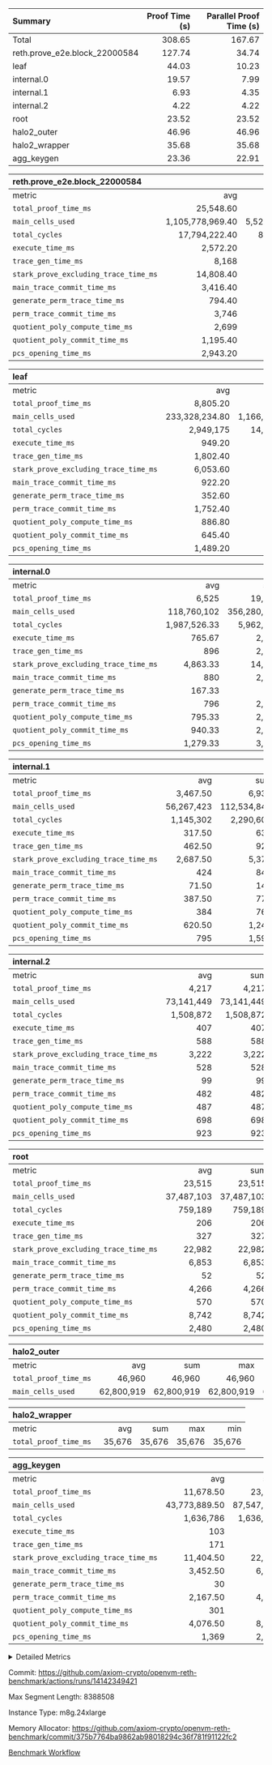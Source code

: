 | Summary | Proof Time (s) | Parallel Proof Time (s) |
|:---|---:|---:|
| Total |  308.65 |  167.67 |
| reth.prove_e2e.block_22000584 |  127.74 |  34.74 |
| leaf |  44.03 |  10.23 |
| internal.0 |  19.57 |  7.99 |
| internal.1 |  6.93 |  4.35 |
| internal.2 |  4.22 |  4.22 |
| root |  23.52 |  23.52 |
| halo2_outer |  46.96 |  46.96 |
| halo2_wrapper |  35.68 |  35.68 |
| agg_keygen |  23.36 |  22.91 |


| reth.prove_e2e.block_22000584 |||||
|:---|---:|---:|---:|---:|
|metric|avg|sum|max|min|
| `total_proof_time_ms ` |  25,548.60 |  127,743 |  34,739 |  5,455 |
| `main_cells_used     ` |  1,105,778,969.40 |  5,528,894,847 |  1,722,695,218 |  222,830,295 |
| `total_cycles        ` |  17,794,222.40 |  88,971,112 |  24,775,401 |  1,483,801 |
| `execute_time_ms     ` |  2,572.20 |  12,861 |  3,857 |  205 |
| `trace_gen_time_ms   ` |  8,168 |  40,840 |  10,723 |  1,885 |
| `stark_prove_excluding_trace_time_ms` |  14,808.40 |  74,042 |  20,689 |  3,365 |
| `main_trace_commit_time_ms` |  3,416.40 |  17,082 |  5,277 |  802 |
| `generate_perm_trace_time_ms` |  794.40 |  3,972 |  1,017 |  101 |
| `perm_trace_commit_time_ms` |  3,746 |  18,730 |  5,182 |  545 |
| `quotient_poly_compute_time_ms` |  2,699 |  13,495 |  4,198 |  626 |
| `quotient_poly_commit_time_ms` |  1,195.40 |  5,977 |  1,490 |  340 |
| `pcs_opening_time_ms ` |  2,943.20 |  14,716 |  3,591 |  941 |

| leaf |||||
|:---|---:|---:|---:|---:|
|metric|avg|sum|max|min|
| `total_proof_time_ms ` |  8,805.20 |  44,026 |  10,230 |  6,707 |
| `main_cells_used     ` |  233,328,234.80 |  1,166,641,174 |  278,226,469 |  168,701,446 |
| `total_cycles        ` |  2,949,175 |  14,745,875 |  3,458,291 |  2,256,112 |
| `execute_time_ms     ` |  949.20 |  4,746 |  1,095 |  731 |
| `trace_gen_time_ms   ` |  1,802.40 |  9,012 |  2,132 |  1,383 |
| `stark_prove_excluding_trace_time_ms` |  6,053.60 |  30,268 |  7,003 |  4,593 |
| `main_trace_commit_time_ms` |  922.20 |  4,611 |  1,052 |  728 |
| `generate_perm_trace_time_ms` |  352.60 |  1,763 |  408 |  259 |
| `perm_trace_commit_time_ms` |  1,752.40 |  8,762 |  2,041 |  1,308 |
| `quotient_poly_compute_time_ms` |  886.80 |  4,434 |  1,019 |  678 |
| `quotient_poly_commit_time_ms` |  645.40 |  3,227 |  745 |  486 |
| `pcs_opening_time_ms ` |  1,489.20 |  7,446 |  1,735 |  1,128 |

| internal.0 |||||
|:---|---:|---:|---:|---:|
|metric|avg|sum|max|min|
| `total_proof_time_ms ` |  6,525 |  19,575 |  7,987 |  4,296 |
| `main_cells_used     ` |  118,760,102 |  356,280,306 |  143,364,167 |  70,991,229 |
| `total_cycles        ` |  1,987,526.33 |  5,962,579 |  2,397,855 |  1,183,109 |
| `execute_time_ms     ` |  765.67 |  2,297 |  933 |  449 |
| `trace_gen_time_ms   ` |  896 |  2,688 |  1,089 |  559 |
| `stark_prove_excluding_trace_time_ms` |  4,863.33 |  14,590 |  5,965 |  3,288 |
| `main_trace_commit_time_ms` |  880 |  2,640 |  1,146 |  543 |
| `generate_perm_trace_time_ms` |  167.33 |  502 |  206 |  116 |
| `perm_trace_commit_time_ms` |  796 |  2,388 |  989 |  512 |
| `quotient_poly_compute_time_ms` |  795.33 |  2,386 |  1,011 |  511 |
| `quotient_poly_commit_time_ms` |  940.33 |  2,821 |  1,105 |  691 |
| `pcs_opening_time_ms ` |  1,279.33 |  3,838 |  1,503 |  910 |

| internal.1 |||||
|:---|---:|---:|---:|---:|
|metric|avg|sum|max|min|
| `total_proof_time_ms ` |  3,467.50 |  6,935 |  4,347 |  2,588 |
| `main_cells_used     ` |  56,267,423 |  112,534,846 |  75,056,016 |  37,478,830 |
| `total_cycles        ` |  1,145,302 |  2,290,604 |  1,532,044 |  758,560 |
| `execute_time_ms     ` |  317.50 |  635 |  428 |  207 |
| `trace_gen_time_ms   ` |  462.50 |  925 |  599 |  326 |
| `stark_prove_excluding_trace_time_ms` |  2,687.50 |  5,375 |  3,320 |  2,055 |
| `main_trace_commit_time_ms` |  424 |  848 |  532 |  316 |
| `generate_perm_trace_time_ms` |  71.50 |  143 |  92 |  51 |
| `perm_trace_commit_time_ms` |  387.50 |  775 |  489 |  286 |
| `quotient_poly_compute_time_ms` |  384 |  768 |  491 |  277 |
| `quotient_poly_commit_time_ms` |  620.50 |  1,241 |  743 |  498 |
| `pcs_opening_time_ms ` |  795 |  1,590 |  968 |  622 |

| internal.2 |||||
|:---|---:|---:|---:|---:|
|metric|avg|sum|max|min|
| `total_proof_time_ms ` |  4,217 |  4,217 |  4,217 |  4,217 |
| `main_cells_used     ` |  73,141,449 |  73,141,449 |  73,141,449 |  73,141,449 |
| `total_cycles        ` |  1,508,872 |  1,508,872 |  1,508,872 |  1,508,872 |
| `execute_time_ms     ` |  407 |  407 |  407 |  407 |
| `trace_gen_time_ms   ` |  588 |  588 |  588 |  588 |
| `stark_prove_excluding_trace_time_ms` |  3,222 |  3,222 |  3,222 |  3,222 |
| `main_trace_commit_time_ms` |  528 |  528 |  528 |  528 |
| `generate_perm_trace_time_ms` |  99 |  99 |  99 |  99 |
| `perm_trace_commit_time_ms` |  482 |  482 |  482 |  482 |
| `quotient_poly_compute_time_ms` |  487 |  487 |  487 |  487 |
| `quotient_poly_commit_time_ms` |  698 |  698 |  698 |  698 |
| `pcs_opening_time_ms ` |  923 |  923 |  923 |  923 |

| root |||||
|:---|---:|---:|---:|---:|
|metric|avg|sum|max|min|
| `total_proof_time_ms ` |  23,515 |  23,515 |  23,515 |  23,515 |
| `main_cells_used     ` |  37,487,103 |  37,487,103 |  37,487,103 |  37,487,103 |
| `total_cycles        ` |  759,189 |  759,189 |  759,189 |  759,189 |
| `execute_time_ms     ` |  206 |  206 |  206 |  206 |
| `trace_gen_time_ms   ` |  327 |  327 |  327 |  327 |
| `stark_prove_excluding_trace_time_ms` |  22,982 |  22,982 |  22,982 |  22,982 |
| `main_trace_commit_time_ms` |  6,853 |  6,853 |  6,853 |  6,853 |
| `generate_perm_trace_time_ms` |  52 |  52 |  52 |  52 |
| `perm_trace_commit_time_ms` |  4,266 |  4,266 |  4,266 |  4,266 |
| `quotient_poly_compute_time_ms` |  570 |  570 |  570 |  570 |
| `quotient_poly_commit_time_ms` |  8,742 |  8,742 |  8,742 |  8,742 |
| `pcs_opening_time_ms ` |  2,480 |  2,480 |  2,480 |  2,480 |

| halo2_outer |||||
|:---|---:|---:|---:|---:|
|metric|avg|sum|max|min|
| `total_proof_time_ms ` |  46,960 |  46,960 |  46,960 |  46,960 |
| `main_cells_used     ` |  62,800,919 |  62,800,919 |  62,800,919 |  62,800,919 |

| halo2_wrapper |||||
|:---|---:|---:|---:|---:|
|metric|avg|sum|max|min|
| `total_proof_time_ms ` |  35,676 |  35,676 |  35,676 |  35,676 |

| agg_keygen |||||
|:---|---:|---:|---:|---:|
|metric|avg|sum|max|min|
| `total_proof_time_ms ` |  11,678.50 |  23,357 |  22,913 |  444 |
| `main_cells_used     ` |  43,773,889.50 |  87,547,779 |  86,881,863 |  665,916 |
| `total_cycles        ` |  1,636,786 |  1,636,786 |  1,636,786 |  1,636,786 |
| `execute_time_ms     ` |  103 |  206 |  206 |  0 |
| `trace_gen_time_ms   ` |  171 |  342 |  315 |  27 |
| `stark_prove_excluding_trace_time_ms` |  11,404.50 |  22,809 |  22,392 |  417 |
| `main_trace_commit_time_ms` |  3,452.50 |  6,905 |  6,854 |  51 |
| `generate_perm_trace_time_ms` |  30 |  60 |  49 |  11 |
| `perm_trace_commit_time_ms` |  2,167.50 |  4,335 |  4,284 |  51 |
| `quotient_poly_compute_time_ms` |  301 |  602 |  573 |  29 |
| `quotient_poly_commit_time_ms` |  4,076.50 |  8,153 |  8,094 |  59 |
| `pcs_opening_time_ms ` |  1,369 |  2,738 |  2,526 |  212 |



<details>
<summary>Detailed Metrics</summary>

| air_name | block_number | quotient_deg | interactions | constraints |
| --- | --- | --- | --- | --- |
| AccessAdapterAir<16> | 22000584 | 2 | 5 | 12 | 
| AccessAdapterAir<2> | 22000584 | 2 | 5 | 12 | 
| AccessAdapterAir<32> | 22000584 | 2 | 5 | 12 | 
| AccessAdapterAir<4> | 22000584 | 2 | 5 | 12 | 
| AccessAdapterAir<8> | 22000584 | 2 | 5 | 12 | 
| BitwiseOperationLookupAir<8> | 22000584 | 2 | 2 | 4 | 
| KeccakVmAir | 22000584 | 2 | 321 | 4,513 | 
| MemoryMerkleAir<8> | 22000584 | 2 | 4 | 39 | 
| PersistentBoundaryAir<8> | 22000584 | 2 | 3 | 7 | 
| PhantomAir | 22000584 | 2 | 3 | 5 | 
| Poseidon2PeripheryAir<BabyBearParameters>, 1> | 22000584 | 2 | 1 | 286 | 
| ProgramAir | 22000584 | 1 | 1 | 4 | 
| RangeTupleCheckerAir<2> | 22000584 | 1 | 1 | 4 | 
| Rv32HintStoreAir | 22000584 | 2 | 18 | 28 | 
| Sha256VmAir | 22000584 | 2 | 50 | 663 | 
| VariableRangeCheckerAir | 22000584 | 1 | 1 | 4 | 
| VmAirWrapper<Rv32BaseAluAdapterAir, BaseAluCoreAir<4, 8> | 22000584 | 2 | 20 | 37 | 
| VmAirWrapper<Rv32BaseAluAdapterAir, LessThanCoreAir<4, 8> | 22000584 | 2 | 18 | 40 | 
| VmAirWrapper<Rv32BaseAluAdapterAir, ShiftCoreAir<4, 8> | 22000584 | 2 | 24 | 91 | 
| VmAirWrapper<Rv32BranchAdapterAir, BranchEqualCoreAir<4> | 22000584 | 2 | 11 | 20 | 
| VmAirWrapper<Rv32BranchAdapterAir, BranchLessThanCoreAir<4, 8> | 22000584 | 2 | 13 | 35 | 
| VmAirWrapper<Rv32CondRdWriteAdapterAir, Rv32JalLuiCoreAir> | 22000584 | 2 | 10 | 18 | 
| VmAirWrapper<Rv32HeapAdapterAir<2, 32, 32>, BaseAluCoreAir<32, 8> | 22000584 | 2 | 61 | 126 | 
| VmAirWrapper<Rv32HeapAdapterAir<2, 32, 32>, LessThanCoreAir<32, 8> | 22000584 | 2 | 31 | 129 | 
| VmAirWrapper<Rv32HeapAdapterAir<2, 32, 32>, MultiplicationCoreAir<32, 8> | 22000584 | 2 | 61 | 57 | 
| VmAirWrapper<Rv32HeapAdapterAir<2, 32, 32>, ShiftCoreAir<32, 8> | 22000584 | 2 | 79 | 2,161 | 
| VmAirWrapper<Rv32HeapBranchAdapterAir<2, 32>, BranchEqualCoreAir<32> | 22000584 | 2 | 20 | 55 | 
| VmAirWrapper<Rv32HeapBranchAdapterAir<2, 32>, BranchLessThanCoreAir<32, 8> | 22000584 | 2 | 22 | 126 | 
| VmAirWrapper<Rv32IsEqualModAdapterAir<2, 1, 32, 32>, ModularIsEqualCoreAir<32, 4, 8> | 22000584 | 2 | 25 | 225 | 
| VmAirWrapper<Rv32IsEqualModAdapterAir<2, 3, 16, 48>, ModularIsEqualCoreAir<48, 4, 8> | 22000584 | 2 | 41 | 333 | 
| VmAirWrapper<Rv32JalrAdapterAir, Rv32JalrCoreAir> | 22000584 | 2 | 16 | 20 | 
| VmAirWrapper<Rv32LoadStoreAdapterAir, LoadSignExtendCoreAir<4, 8> | 22000584 | 2 | 18 | 33 | 
| VmAirWrapper<Rv32LoadStoreAdapterAir, LoadStoreCoreAir<4> | 22000584 | 2 | 17 | 40 | 
| VmAirWrapper<Rv32MultAdapterAir, DivRemCoreAir<4, 8> | 22000584 | 2 | 25 | 84 | 
| VmAirWrapper<Rv32MultAdapterAir, MulHCoreAir<4, 8> | 22000584 | 2 | 24 | 31 | 
| VmAirWrapper<Rv32MultAdapterAir, MultiplicationCoreAir<4, 8> | 22000584 | 2 | 19 | 19 | 
| VmAirWrapper<Rv32RdWriteAdapterAir, Rv32AuipcCoreAir> | 22000584 | 2 | 12 | 14 | 
| VmAirWrapper<Rv32VecHeapAdapterAir<1, 2, 2, 32, 32>, FieldExpressionCoreAir> | 22000584 | 2 | 415 | 480 | 
| VmAirWrapper<Rv32VecHeapAdapterAir<1, 6, 6, 16, 16>, FieldExpressionCoreAir> | 22000584 | 2 | 832 | 921 | 
| VmAirWrapper<Rv32VecHeapAdapterAir<2, 1, 1, 32, 32>, FieldExpressionCoreAir> | 22000584 | 2 | 158 | 190 | 
| VmAirWrapper<Rv32VecHeapAdapterAir<2, 2, 2, 32, 32>, FieldExpressionCoreAir> | 22000584 | 2 | 428 | 457 | 
| VmAirWrapper<Rv32VecHeapAdapterAir<2, 3, 3, 16, 16>, FieldExpressionCoreAir> | 22000584 | 2 | 246 | 288 | 
| VmAirWrapper<Rv32VecHeapAdapterAir<2, 6, 6, 16, 16>, FieldExpressionCoreAir> | 22000584 | 2 | 668 | 701 | 
| VmConnectorAir | 22000584 | 2 | 5 | 11 | 

| block_number | execute_time_ms |
| --- | --- |
| 22000584 | 208 | 

| group | air_name | block_number | rows | quotient_deg | prep_cols | perm_cols | main_cols | interactions | constraints | cells |
| --- | --- | --- | --- | --- | --- | --- | --- | --- | --- | --- |
| agg_keygen | AccessAdapterAir<16> | 22000584 |  | 2 |  |  |  | 5 | 12 |  | 
| agg_keygen | AccessAdapterAir<2> | 22000584 | 524,288 | 8 |  | 16 | 11 | 5 | 12 | 14,155,776 | 
| agg_keygen | AccessAdapterAir<32> | 22000584 |  | 2 |  |  |  | 5 | 12 |  | 
| agg_keygen | AccessAdapterAir<4> | 22000584 | 262,144 | 8 |  | 16 | 13 | 5 | 12 | 7,602,176 | 
| agg_keygen | AccessAdapterAir<8> | 22000584 | 8,192 | 8 |  | 16 | 17 | 5 | 12 | 270,336 | 
| agg_keygen | BitwiseOperationLookupAir<8> | 22000584 |  | 2 |  |  |  | 2 | 4 |  | 
| agg_keygen | FriReducedOpeningAir | 22000584 | 524,288 | 8 |  | 84 | 27 | 39 | 71 | 58,195,968 | 
| agg_keygen | JalRangeCheckAir | 22000584 | 65,536 | 8 |  | 28 | 12 | 9 | 14 | 2,621,440 | 
| agg_keygen | MemoryMerkleAir<8> | 22000584 |  | 2 |  |  |  | 4 | 39 |  | 
| agg_keygen | NativePoseidon2Air<BabyBearParameters>, 1> | 22000584 | 65,536 | 8 |  | 312 | 398 | 136 | 572 | 46,530,560 | 
| agg_keygen | PersistentBoundaryAir<8> | 22000584 |  | 2 |  |  |  | 3 | 7 |  | 
| agg_keygen | PhantomAir | 22000584 | 32,768 | 4 |  | 12 | 6 | 3 | 5 | 589,824 | 
| agg_keygen | Poseidon2PeripheryAir<BabyBearParameters>, 1> | 22000584 |  | 2 |  |  |  | 1 | 286 |  | 
| agg_keygen | ProgramAir | 22000584 | 131,072 | 1 |  | 8 | 10 | 1 | 4 | 2,359,296 | 
| agg_keygen | RangeTupleCheckerAir<2> | 22000584 |  | 1 |  |  |  | 1 | 4 |  | 
| agg_keygen | Rv32HintStoreAir | 22000584 |  | 2 |  |  |  | 18 | 28 |  | 
| agg_keygen | VariableRangeCheckerAir | 22000584 | 262,144 | 1 | 2 | 8 | 1 | 1 | 4 | 2,359,296 | 
| agg_keygen | VmAirWrapper<AluNativeAdapterAir, FieldArithmeticCoreAir> | 22000584 | 1,048,576 | 8 |  | 36 | 29 | 15 | 27 | 68,157,440 | 
| agg_keygen | VmAirWrapper<BranchNativeAdapterAir, BranchEqualCoreAir<1> | 22000584 | 262,144 | 8 |  | 28 | 23 | 11 | 25 | 13,369,344 | 
| agg_keygen | VmAirWrapper<NativeAdapterAir<2, 0>, PublicValuesCoreAir> | 22000584 | 64 | 8 |  | 28 | 27 | 11 | 30 | 3,520 | 
| agg_keygen | VmAirWrapper<NativeLoadStoreAdapterAir<1>, NativeLoadStoreCoreAir<1> | 22000584 | 524,288 | 8 |  | 40 | 21 | 15 | 20 | 31,981,568 | 
| agg_keygen | VmAirWrapper<NativeLoadStoreAdapterAir<4>, NativeLoadStoreCoreAir<4> | 22000584 | 131,072 | 8 |  | 40 | 27 | 15 | 20 | 8,781,824 | 
| agg_keygen | VmAirWrapper<NativeVectorizedAdapterAir<4>, FieldExtensionCoreAir> | 22000584 | 131,072 | 8 |  | 36 | 38 | 15 | 27 | 9,699,328 | 
| agg_keygen | VmAirWrapper<Rv32BaseAluAdapterAir, BaseAluCoreAir<4, 8> | 22000584 |  | 2 |  |  |  | 20 | 37 |  | 
| agg_keygen | VmAirWrapper<Rv32BaseAluAdapterAir, LessThanCoreAir<4, 8> | 22000584 |  | 2 |  |  |  | 18 | 40 |  | 
| agg_keygen | VmAirWrapper<Rv32BaseAluAdapterAir, ShiftCoreAir<4, 8> | 22000584 |  | 2 |  |  |  | 24 | 91 |  | 
| agg_keygen | VmAirWrapper<Rv32BranchAdapterAir, BranchEqualCoreAir<4> | 22000584 |  | 2 |  |  |  | 11 | 20 |  | 
| agg_keygen | VmAirWrapper<Rv32BranchAdapterAir, BranchLessThanCoreAir<4, 8> | 22000584 |  | 2 |  |  |  | 13 | 35 |  | 
| agg_keygen | VmAirWrapper<Rv32CondRdWriteAdapterAir, Rv32JalLuiCoreAir> | 22000584 |  | 2 |  |  |  | 10 | 18 |  | 
| agg_keygen | VmAirWrapper<Rv32JalrAdapterAir, Rv32JalrCoreAir> | 22000584 |  | 2 |  |  |  | 16 | 20 |  | 
| agg_keygen | VmAirWrapper<Rv32LoadStoreAdapterAir, LoadSignExtendCoreAir<4, 8> | 22000584 |  | 2 |  |  |  | 18 | 33 |  | 
| agg_keygen | VmAirWrapper<Rv32LoadStoreAdapterAir, LoadStoreCoreAir<4> | 22000584 |  | 2 |  |  |  | 17 | 40 |  | 
| agg_keygen | VmAirWrapper<Rv32MultAdapterAir, DivRemCoreAir<4, 8> | 22000584 |  | 2 |  |  |  | 25 | 84 |  | 
| agg_keygen | VmAirWrapper<Rv32MultAdapterAir, MulHCoreAir<4, 8> | 22000584 |  | 2 |  |  |  | 24 | 31 |  | 
| agg_keygen | VmAirWrapper<Rv32MultAdapterAir, MultiplicationCoreAir<4, 8> | 22000584 |  | 2 |  |  |  | 19 | 19 |  | 
| agg_keygen | VmAirWrapper<Rv32RdWriteAdapterAir, Rv32AuipcCoreAir> | 22000584 |  | 2 |  |  |  | 12 | 14 |  | 
| agg_keygen | VmConnectorAir | 22000584 | 2 | 8 | 1 | 16 | 5 | 5 | 11 | 42 | 
| agg_keygen | VolatileBoundaryAir | 22000584 | 131,072 | 8 |  | 20 | 12 | 7 | 19 | 4,194,304 | 

| group | air_name | block_number | idx | rows | prep_cols | perm_cols | main_cols | cells |
| --- | --- | --- | --- | --- | --- | --- | --- | --- |
| internal.0 | AccessAdapterAir<2> | 22000584 | 0 | 1,048,576 |  | 12 | 11 | 24,117,248 | 
| internal.0 | AccessAdapterAir<2> | 22000584 | 1 | 524,288 |  | 12 | 11 | 12,058,624 | 
| internal.0 | AccessAdapterAir<2> | 22000584 | 2 | 524,288 |  | 12 | 11 | 12,058,624 | 
| internal.0 | AccessAdapterAir<4> | 22000584 | 0 | 262,144 |  | 12 | 13 | 6,553,600 | 
| internal.0 | AccessAdapterAir<4> | 22000584 | 1 | 262,144 |  | 12 | 13 | 6,553,600 | 
| internal.0 | AccessAdapterAir<4> | 22000584 | 2 | 262,144 |  | 12 | 13 | 6,553,600 | 
| internal.0 | AccessAdapterAir<8> | 22000584 | 0 | 8,192 |  | 12 | 17 | 237,568 | 
| internal.0 | AccessAdapterAir<8> | 22000584 | 1 | 8,192 |  | 12 | 17 | 237,568 | 
| internal.0 | AccessAdapterAir<8> | 22000584 | 2 | 4,096 |  | 12 | 17 | 118,784 | 
| internal.0 | FriReducedOpeningAir | 22000584 | 0 | 1,048,576 |  | 44 | 27 | 74,448,896 | 
| internal.0 | FriReducedOpeningAir | 22000584 | 1 | 1,048,576 |  | 44 | 27 | 74,448,896 | 
| internal.0 | FriReducedOpeningAir | 22000584 | 2 | 524,288 |  | 44 | 27 | 37,224,448 | 
| internal.0 | JalRangeCheckAir | 22000584 | 0 | 131,072 |  | 16 | 12 | 3,670,016 | 
| internal.0 | JalRangeCheckAir | 22000584 | 1 | 131,072 |  | 16 | 12 | 3,670,016 | 
| internal.0 | JalRangeCheckAir | 22000584 | 2 | 65,536 |  | 16 | 12 | 1,835,008 | 
| internal.0 | NativePoseidon2Air<BabyBearParameters>, 1> | 22000584 | 0 | 262,144 |  | 160 | 398 | 146,276,352 | 
| internal.0 | NativePoseidon2Air<BabyBearParameters>, 1> | 22000584 | 1 | 131,072 |  | 160 | 398 | 73,138,176 | 
| internal.0 | NativePoseidon2Air<BabyBearParameters>, 1> | 22000584 | 2 | 65,536 |  | 160 | 398 | 36,569,088 | 
| internal.0 | PhantomAir | 22000584 | 0 | 65,536 |  | 8 | 6 | 917,504 | 
| internal.0 | PhantomAir | 22000584 | 1 | 65,536 |  | 8 | 6 | 917,504 | 
| internal.0 | PhantomAir | 22000584 | 2 | 16,384 |  | 8 | 6 | 229,376 | 
| internal.0 | ProgramAir | 22000584 | 0 | 131,072 |  | 8 | 10 | 2,359,296 | 
| internal.0 | ProgramAir | 22000584 | 1 | 131,072 |  | 8 | 10 | 2,359,296 | 
| internal.0 | ProgramAir | 22000584 | 2 | 131,072 |  | 8 | 10 | 2,359,296 | 
| internal.0 | VariableRangeCheckerAir | 22000584 | 0 | 262,144 | 2 | 8 | 1 | 2,359,296 | 
| internal.0 | VariableRangeCheckerAir | 22000584 | 1 | 262,144 | 2 | 8 | 1 | 2,359,296 | 
| internal.0 | VariableRangeCheckerAir | 22000584 | 2 | 262,144 | 2 | 8 | 1 | 2,359,296 | 
| internal.0 | VmAirWrapper<AluNativeAdapterAir, FieldArithmeticCoreAir> | 22000584 | 0 | 2,097,152 |  | 20 | 29 | 102,760,448 | 
| internal.0 | VmAirWrapper<AluNativeAdapterAir, FieldArithmeticCoreAir> | 22000584 | 1 | 2,097,152 |  | 20 | 29 | 102,760,448 | 
| internal.0 | VmAirWrapper<AluNativeAdapterAir, FieldArithmeticCoreAir> | 22000584 | 2 | 1,048,576 |  | 20 | 29 | 51,380,224 | 
| internal.0 | VmAirWrapper<BranchNativeAdapterAir, BranchEqualCoreAir<1> | 22000584 | 0 | 262,144 |  | 16 | 23 | 10,223,616 | 
| internal.0 | VmAirWrapper<BranchNativeAdapterAir, BranchEqualCoreAir<1> | 22000584 | 1 | 262,144 |  | 16 | 23 | 10,223,616 | 
| internal.0 | VmAirWrapper<BranchNativeAdapterAir, BranchEqualCoreAir<1> | 22000584 | 2 | 131,072 |  | 16 | 23 | 5,111,808 | 
| internal.0 | VmAirWrapper<NativeAdapterAir<2, 0>, PublicValuesCoreAir> | 22000584 | 0 | 64 |  | 16 | 23 | 2,496 | 
| internal.0 | VmAirWrapper<NativeAdapterAir<2, 0>, PublicValuesCoreAir> | 22000584 | 1 | 64 |  | 16 | 23 | 2,496 | 
| internal.0 | VmAirWrapper<NativeAdapterAir<2, 0>, PublicValuesCoreAir> | 22000584 | 2 | 64 |  | 16 | 23 | 2,496 | 
| internal.0 | VmAirWrapper<NativeLoadStoreAdapterAir<1>, NativeLoadStoreCoreAir<1> | 22000584 | 0 | 524,288 |  | 24 | 21 | 23,592,960 | 
| internal.0 | VmAirWrapper<NativeLoadStoreAdapterAir<1>, NativeLoadStoreCoreAir<1> | 22000584 | 1 | 524,288 |  | 24 | 21 | 23,592,960 | 
| internal.0 | VmAirWrapper<NativeLoadStoreAdapterAir<1>, NativeLoadStoreCoreAir<1> | 22000584 | 2 | 262,144 |  | 24 | 21 | 11,796,480 | 
| internal.0 | VmAirWrapper<NativeLoadStoreAdapterAir<4>, NativeLoadStoreCoreAir<4> | 22000584 | 0 | 262,144 |  | 24 | 27 | 13,369,344 | 
| internal.0 | VmAirWrapper<NativeLoadStoreAdapterAir<4>, NativeLoadStoreCoreAir<4> | 22000584 | 1 | 262,144 |  | 24 | 27 | 13,369,344 | 
| internal.0 | VmAirWrapper<NativeLoadStoreAdapterAir<4>, NativeLoadStoreCoreAir<4> | 22000584 | 2 | 131,072 |  | 24 | 27 | 6,684,672 | 
| internal.0 | VmAirWrapper<NativeVectorizedAdapterAir<4>, FieldExtensionCoreAir> | 22000584 | 0 | 262,144 |  | 20 | 38 | 15,204,352 | 
| internal.0 | VmAirWrapper<NativeVectorizedAdapterAir<4>, FieldExtensionCoreAir> | 22000584 | 1 | 262,144 |  | 20 | 38 | 15,204,352 | 
| internal.0 | VmAirWrapper<NativeVectorizedAdapterAir<4>, FieldExtensionCoreAir> | 22000584 | 2 | 131,072 |  | 20 | 38 | 7,602,176 | 
| internal.0 | VmConnectorAir | 22000584 | 0 | 2 | 1 | 12 | 5 | 34 | 
| internal.0 | VmConnectorAir | 22000584 | 1 | 2 | 1 | 12 | 5 | 34 | 
| internal.0 | VmConnectorAir | 22000584 | 2 | 2 | 1 | 12 | 5 | 34 | 
| internal.0 | VolatileBoundaryAir | 22000584 | 0 | 262,144 |  | 12 | 12 | 6,291,456 | 
| internal.0 | VolatileBoundaryAir | 22000584 | 1 | 262,144 |  | 12 | 12 | 6,291,456 | 
| internal.0 | VolatileBoundaryAir | 22000584 | 2 | 262,144 |  | 12 | 12 | 6,291,456 | 
| internal.1 | AccessAdapterAir<2> | 22000584 | 3 | 524,288 |  | 12 | 11 | 12,058,624 | 
| internal.1 | AccessAdapterAir<2> | 22000584 | 4 | 262,144 |  | 12 | 11 | 6,029,312 | 
| internal.1 | AccessAdapterAir<4> | 22000584 | 3 | 262,144 |  | 12 | 13 | 6,553,600 | 
| internal.1 | AccessAdapterAir<4> | 22000584 | 4 | 131,072 |  | 12 | 13 | 3,276,800 | 
| internal.1 | AccessAdapterAir<8> | 22000584 | 3 | 8,192 |  | 12 | 17 | 237,568 | 
| internal.1 | AccessAdapterAir<8> | 22000584 | 4 | 4,096 |  | 12 | 17 | 118,784 | 
| internal.1 | FriReducedOpeningAir | 22000584 | 3 | 262,144 |  | 44 | 27 | 18,612,224 | 
| internal.1 | FriReducedOpeningAir | 22000584 | 4 | 131,072 |  | 44 | 27 | 9,306,112 | 
| internal.1 | JalRangeCheckAir | 22000584 | 3 | 65,536 |  | 16 | 12 | 1,835,008 | 
| internal.1 | JalRangeCheckAir | 22000584 | 4 | 32,768 |  | 16 | 12 | 917,504 | 
| internal.1 | NativePoseidon2Air<BabyBearParameters>, 1> | 22000584 | 3 | 65,536 |  | 160 | 398 | 36,569,088 | 
| internal.1 | NativePoseidon2Air<BabyBearParameters>, 1> | 22000584 | 4 | 32,768 |  | 160 | 398 | 18,284,544 | 
| internal.1 | PhantomAir | 22000584 | 3 | 16,384 |  | 8 | 6 | 229,376 | 
| internal.1 | PhantomAir | 22000584 | 4 | 8,192 |  | 8 | 6 | 114,688 | 
| internal.1 | ProgramAir | 22000584 | 3 | 131,072 |  | 8 | 10 | 2,359,296 | 
| internal.1 | ProgramAir | 22000584 | 4 | 131,072 |  | 8 | 10 | 2,359,296 | 
| internal.1 | VariableRangeCheckerAir | 22000584 | 3 | 262,144 | 2 | 8 | 1 | 2,359,296 | 
| internal.1 | VariableRangeCheckerAir | 22000584 | 4 | 262,144 | 2 | 8 | 1 | 2,359,296 | 
| internal.1 | VmAirWrapper<AluNativeAdapterAir, FieldArithmeticCoreAir> | 22000584 | 3 | 1,048,576 |  | 20 | 29 | 51,380,224 | 
| internal.1 | VmAirWrapper<AluNativeAdapterAir, FieldArithmeticCoreAir> | 22000584 | 4 | 524,288 |  | 20 | 29 | 25,690,112 | 
| internal.1 | VmAirWrapper<BranchNativeAdapterAir, BranchEqualCoreAir<1> | 22000584 | 3 | 262,144 |  | 16 | 23 | 10,223,616 | 
| internal.1 | VmAirWrapper<BranchNativeAdapterAir, BranchEqualCoreAir<1> | 22000584 | 4 | 131,072 |  | 16 | 23 | 5,111,808 | 
| internal.1 | VmAirWrapper<NativeAdapterAir<2, 0>, PublicValuesCoreAir> | 22000584 | 3 | 64 |  | 16 | 23 | 2,496 | 
| internal.1 | VmAirWrapper<NativeAdapterAir<2, 0>, PublicValuesCoreAir> | 22000584 | 4 | 64 |  | 16 | 23 | 2,496 | 
| internal.1 | VmAirWrapper<NativeLoadStoreAdapterAir<1>, NativeLoadStoreCoreAir<1> | 22000584 | 3 | 524,288 |  | 24 | 21 | 23,592,960 | 
| internal.1 | VmAirWrapper<NativeLoadStoreAdapterAir<1>, NativeLoadStoreCoreAir<1> | 22000584 | 4 | 262,144 |  | 24 | 21 | 11,796,480 | 
| internal.1 | VmAirWrapper<NativeLoadStoreAdapterAir<4>, NativeLoadStoreCoreAir<4> | 22000584 | 3 | 131,072 |  | 24 | 27 | 6,684,672 | 
| internal.1 | VmAirWrapper<NativeLoadStoreAdapterAir<4>, NativeLoadStoreCoreAir<4> | 22000584 | 4 | 65,536 |  | 24 | 27 | 3,342,336 | 
| internal.1 | VmAirWrapper<NativeVectorizedAdapterAir<4>, FieldExtensionCoreAir> | 22000584 | 3 | 131,072 |  | 20 | 38 | 7,602,176 | 
| internal.1 | VmAirWrapper<NativeVectorizedAdapterAir<4>, FieldExtensionCoreAir> | 22000584 | 4 | 65,536 |  | 20 | 38 | 3,801,088 | 
| internal.1 | VmConnectorAir | 22000584 | 3 | 2 | 1 | 12 | 5 | 34 | 
| internal.1 | VmConnectorAir | 22000584 | 4 | 2 | 1 | 12 | 5 | 34 | 
| internal.1 | VolatileBoundaryAir | 22000584 | 3 | 131,072 |  | 12 | 12 | 3,145,728 | 
| internal.1 | VolatileBoundaryAir | 22000584 | 4 | 131,072 |  | 12 | 12 | 3,145,728 | 
| internal.2 | AccessAdapterAir<2> | 22000584 | 5 | 524,288 |  | 12 | 11 | 12,058,624 | 
| internal.2 | AccessAdapterAir<4> | 22000584 | 5 | 262,144 |  | 12 | 13 | 6,553,600 | 
| internal.2 | AccessAdapterAir<8> | 22000584 | 5 | 8,192 |  | 12 | 17 | 237,568 | 
| internal.2 | FriReducedOpeningAir | 22000584 | 5 | 262,144 |  | 44 | 27 | 18,612,224 | 
| internal.2 | JalRangeCheckAir | 22000584 | 5 | 65,536 |  | 16 | 12 | 1,835,008 | 
| internal.2 | NativePoseidon2Air<BabyBearParameters>, 1> | 22000584 | 5 | 65,536 |  | 160 | 398 | 36,569,088 | 
| internal.2 | PhantomAir | 22000584 | 5 | 16,384 |  | 8 | 6 | 229,376 | 
| internal.2 | ProgramAir | 22000584 | 5 | 131,072 |  | 8 | 10 | 2,359,296 | 
| internal.2 | VariableRangeCheckerAir | 22000584 | 5 | 262,144 | 2 | 8 | 1 | 2,359,296 | 
| internal.2 | VmAirWrapper<AluNativeAdapterAir, FieldArithmeticCoreAir> | 22000584 | 5 | 1,048,576 |  | 20 | 29 | 51,380,224 | 
| internal.2 | VmAirWrapper<BranchNativeAdapterAir, BranchEqualCoreAir<1> | 22000584 | 5 | 262,144 |  | 16 | 23 | 10,223,616 | 
| internal.2 | VmAirWrapper<NativeAdapterAir<2, 0>, PublicValuesCoreAir> | 22000584 | 5 | 64 |  | 16 | 23 | 2,496 | 
| internal.2 | VmAirWrapper<NativeLoadStoreAdapterAir<1>, NativeLoadStoreCoreAir<1> | 22000584 | 5 | 524,288 |  | 24 | 21 | 23,592,960 | 
| internal.2 | VmAirWrapper<NativeLoadStoreAdapterAir<4>, NativeLoadStoreCoreAir<4> | 22000584 | 5 | 131,072 |  | 24 | 27 | 6,684,672 | 
| internal.2 | VmAirWrapper<NativeVectorizedAdapterAir<4>, FieldExtensionCoreAir> | 22000584 | 5 | 131,072 |  | 20 | 38 | 7,602,176 | 
| internal.2 | VmConnectorAir | 22000584 | 5 | 2 | 1 | 12 | 5 | 34 | 
| internal.2 | VolatileBoundaryAir | 22000584 | 5 | 131,072 |  | 12 | 12 | 3,145,728 | 
| leaf | AccessAdapterAir<2> | 22000584 | 0 | 2,097,152 |  | 16 | 11 | 56,623,104 | 
| leaf | AccessAdapterAir<2> | 22000584 | 1 | 2,097,152 |  | 16 | 11 | 56,623,104 | 
| leaf | AccessAdapterAir<2> | 22000584 | 2 | 2,097,152 |  | 16 | 11 | 56,623,104 | 
| leaf | AccessAdapterAir<2> | 22000584 | 3 | 1,048,576 |  | 16 | 11 | 28,311,552 | 
| leaf | AccessAdapterAir<2> | 22000584 | 4 | 1,048,576 |  | 16 | 11 | 28,311,552 | 
| leaf | AccessAdapterAir<4> | 22000584 | 0 | 1,048,576 |  | 16 | 13 | 30,408,704 | 
| leaf | AccessAdapterAir<4> | 22000584 | 1 | 1,048,576 |  | 16 | 13 | 30,408,704 | 
| leaf | AccessAdapterAir<4> | 22000584 | 2 | 1,048,576 |  | 16 | 13 | 30,408,704 | 
| leaf | AccessAdapterAir<4> | 22000584 | 3 | 524,288 |  | 16 | 13 | 15,204,352 | 
| leaf | AccessAdapterAir<4> | 22000584 | 4 | 524,288 |  | 16 | 13 | 15,204,352 | 
| leaf | AccessAdapterAir<8> | 22000584 | 0 | 32,768 |  | 16 | 17 | 1,081,344 | 
| leaf | AccessAdapterAir<8> | 22000584 | 1 | 32,768 |  | 16 | 17 | 1,081,344 | 
| leaf | AccessAdapterAir<8> | 22000584 | 2 | 32,768 |  | 16 | 17 | 1,081,344 | 
| leaf | AccessAdapterAir<8> | 22000584 | 3 | 16,384 |  | 16 | 17 | 540,672 | 
| leaf | AccessAdapterAir<8> | 22000584 | 4 | 16,384 |  | 16 | 17 | 540,672 | 
| leaf | FriReducedOpeningAir | 22000584 | 0 | 4,194,304 |  | 84 | 27 | 465,567,744 | 
| leaf | FriReducedOpeningAir | 22000584 | 1 | 4,194,304 |  | 84 | 27 | 465,567,744 | 
| leaf | FriReducedOpeningAir | 22000584 | 2 | 4,194,304 |  | 84 | 27 | 465,567,744 | 
| leaf | FriReducedOpeningAir | 22000584 | 3 | 2,097,152 |  | 84 | 27 | 232,783,872 | 
| leaf | FriReducedOpeningAir | 22000584 | 4 | 2,097,152 |  | 84 | 27 | 232,783,872 | 
| leaf | JalRangeCheckAir | 22000584 | 0 | 65,536 |  | 28 | 12 | 2,621,440 | 
| leaf | JalRangeCheckAir | 22000584 | 1 | 65,536 |  | 28 | 12 | 2,621,440 | 
| leaf | JalRangeCheckAir | 22000584 | 2 | 65,536 |  | 28 | 12 | 2,621,440 | 
| leaf | JalRangeCheckAir | 22000584 | 3 | 65,536 |  | 28 | 12 | 2,621,440 | 
| leaf | JalRangeCheckAir | 22000584 | 4 | 65,536 |  | 28 | 12 | 2,621,440 | 
| leaf | NativePoseidon2Air<BabyBearParameters>, 1> | 22000584 | 0 | 262,144 |  | 312 | 398 | 186,122,240 | 
| leaf | NativePoseidon2Air<BabyBearParameters>, 1> | 22000584 | 1 | 262,144 |  | 312 | 398 | 186,122,240 | 
| leaf | NativePoseidon2Air<BabyBearParameters>, 1> | 22000584 | 2 | 262,144 |  | 312 | 398 | 186,122,240 | 
| leaf | NativePoseidon2Air<BabyBearParameters>, 1> | 22000584 | 3 | 262,144 |  | 312 | 398 | 186,122,240 | 
| leaf | NativePoseidon2Air<BabyBearParameters>, 1> | 22000584 | 4 | 262,144 |  | 312 | 398 | 186,122,240 | 
| leaf | PhantomAir | 22000584 | 0 | 32,768 |  | 12 | 6 | 589,824 | 
| leaf | PhantomAir | 22000584 | 1 | 32,768 |  | 12 | 6 | 589,824 | 
| leaf | PhantomAir | 22000584 | 2 | 32,768 |  | 12 | 6 | 589,824 | 
| leaf | PhantomAir | 22000584 | 3 | 32,768 |  | 12 | 6 | 589,824 | 
| leaf | PhantomAir | 22000584 | 4 | 32,768 |  | 12 | 6 | 589,824 | 
| leaf | ProgramAir | 22000584 | 0 | 2,097,152 |  | 8 | 10 | 37,748,736 | 
| leaf | ProgramAir | 22000584 | 1 | 2,097,152 |  | 8 | 10 | 37,748,736 | 
| leaf | ProgramAir | 22000584 | 2 | 2,097,152 |  | 8 | 10 | 37,748,736 | 
| leaf | ProgramAir | 22000584 | 3 | 2,097,152 |  | 8 | 10 | 37,748,736 | 
| leaf | ProgramAir | 22000584 | 4 | 2,097,152 |  | 8 | 10 | 37,748,736 | 
| leaf | VariableRangeCheckerAir | 22000584 | 0 | 262,144 | 2 | 8 | 1 | 2,359,296 | 
| leaf | VariableRangeCheckerAir | 22000584 | 1 | 262,144 | 2 | 8 | 1 | 2,359,296 | 
| leaf | VariableRangeCheckerAir | 22000584 | 2 | 262,144 | 2 | 8 | 1 | 2,359,296 | 
| leaf | VariableRangeCheckerAir | 22000584 | 3 | 262,144 | 2 | 8 | 1 | 2,359,296 | 
| leaf | VariableRangeCheckerAir | 22000584 | 4 | 262,144 | 2 | 8 | 1 | 2,359,296 | 
| leaf | VmAirWrapper<AluNativeAdapterAir, FieldArithmeticCoreAir> | 22000584 | 0 | 2,097,152 |  | 36 | 29 | 136,314,880 | 
| leaf | VmAirWrapper<AluNativeAdapterAir, FieldArithmeticCoreAir> | 22000584 | 1 | 2,097,152 |  | 36 | 29 | 136,314,880 | 
| leaf | VmAirWrapper<AluNativeAdapterAir, FieldArithmeticCoreAir> | 22000584 | 2 | 2,097,152 |  | 36 | 29 | 136,314,880 | 
| leaf | VmAirWrapper<AluNativeAdapterAir, FieldArithmeticCoreAir> | 22000584 | 3 | 2,097,152 |  | 36 | 29 | 136,314,880 | 
| leaf | VmAirWrapper<AluNativeAdapterAir, FieldArithmeticCoreAir> | 22000584 | 4 | 2,097,152 |  | 36 | 29 | 136,314,880 | 
| leaf | VmAirWrapper<BranchNativeAdapterAir, BranchEqualCoreAir<1> | 22000584 | 0 | 524,288 |  | 28 | 23 | 26,738,688 | 
| leaf | VmAirWrapper<BranchNativeAdapterAir, BranchEqualCoreAir<1> | 22000584 | 1 | 524,288 |  | 28 | 23 | 26,738,688 | 
| leaf | VmAirWrapper<BranchNativeAdapterAir, BranchEqualCoreAir<1> | 22000584 | 2 | 524,288 |  | 28 | 23 | 26,738,688 | 
| leaf | VmAirWrapper<BranchNativeAdapterAir, BranchEqualCoreAir<1> | 22000584 | 3 | 524,288 |  | 28 | 23 | 26,738,688 | 
| leaf | VmAirWrapper<BranchNativeAdapterAir, BranchEqualCoreAir<1> | 22000584 | 4 | 262,144 |  | 28 | 23 | 13,369,344 | 
| leaf | VmAirWrapper<NativeAdapterAir<2, 0>, PublicValuesCoreAir> | 22000584 | 0 | 64 |  | 28 | 27 | 3,520 | 
| leaf | VmAirWrapper<NativeAdapterAir<2, 0>, PublicValuesCoreAir> | 22000584 | 1 | 64 |  | 28 | 27 | 3,520 | 
| leaf | VmAirWrapper<NativeAdapterAir<2, 0>, PublicValuesCoreAir> | 22000584 | 2 | 64 |  | 28 | 27 | 3,520 | 
| leaf | VmAirWrapper<NativeAdapterAir<2, 0>, PublicValuesCoreAir> | 22000584 | 3 | 64 |  | 28 | 27 | 3,520 | 
| leaf | VmAirWrapper<NativeAdapterAir<2, 0>, PublicValuesCoreAir> | 22000584 | 4 | 64 |  | 28 | 27 | 3,520 | 
| leaf | VmAirWrapper<NativeLoadStoreAdapterAir<1>, NativeLoadStoreCoreAir<1> | 22000584 | 0 | 1,048,576 |  | 40 | 21 | 63,963,136 | 
| leaf | VmAirWrapper<NativeLoadStoreAdapterAir<1>, NativeLoadStoreCoreAir<1> | 22000584 | 1 | 1,048,576 |  | 40 | 21 | 63,963,136 | 
| leaf | VmAirWrapper<NativeLoadStoreAdapterAir<1>, NativeLoadStoreCoreAir<1> | 22000584 | 2 | 1,048,576 |  | 40 | 21 | 63,963,136 | 
| leaf | VmAirWrapper<NativeLoadStoreAdapterAir<1>, NativeLoadStoreCoreAir<1> | 22000584 | 3 | 1,048,576 |  | 40 | 21 | 63,963,136 | 
| leaf | VmAirWrapper<NativeLoadStoreAdapterAir<1>, NativeLoadStoreCoreAir<1> | 22000584 | 4 | 524,288 |  | 40 | 21 | 31,981,568 | 
| leaf | VmAirWrapper<NativeLoadStoreAdapterAir<4>, NativeLoadStoreCoreAir<4> | 22000584 | 0 | 262,144 |  | 40 | 27 | 17,563,648 | 
| leaf | VmAirWrapper<NativeLoadStoreAdapterAir<4>, NativeLoadStoreCoreAir<4> | 22000584 | 1 | 262,144 |  | 40 | 27 | 17,563,648 | 
| leaf | VmAirWrapper<NativeLoadStoreAdapterAir<4>, NativeLoadStoreCoreAir<4> | 22000584 | 2 | 262,144 |  | 40 | 27 | 17,563,648 | 
| leaf | VmAirWrapper<NativeLoadStoreAdapterAir<4>, NativeLoadStoreCoreAir<4> | 22000584 | 3 | 262,144 |  | 40 | 27 | 17,563,648 | 
| leaf | VmAirWrapper<NativeLoadStoreAdapterAir<4>, NativeLoadStoreCoreAir<4> | 22000584 | 4 | 131,072 |  | 40 | 27 | 8,781,824 | 
| leaf | VmAirWrapper<NativeVectorizedAdapterAir<4>, FieldExtensionCoreAir> | 22000584 | 0 | 262,144 |  | 36 | 38 | 19,398,656 | 
| leaf | VmAirWrapper<NativeVectorizedAdapterAir<4>, FieldExtensionCoreAir> | 22000584 | 1 | 524,288 |  | 36 | 38 | 38,797,312 | 
| leaf | VmAirWrapper<NativeVectorizedAdapterAir<4>, FieldExtensionCoreAir> | 22000584 | 2 | 524,288 |  | 36 | 38 | 38,797,312 | 
| leaf | VmAirWrapper<NativeVectorizedAdapterAir<4>, FieldExtensionCoreAir> | 22000584 | 3 | 262,144 |  | 36 | 38 | 19,398,656 | 
| leaf | VmAirWrapper<NativeVectorizedAdapterAir<4>, FieldExtensionCoreAir> | 22000584 | 4 | 262,144 |  | 36 | 38 | 19,398,656 | 
| leaf | VmConnectorAir | 22000584 | 0 | 2 | 1 | 16 | 5 | 42 | 
| leaf | VmConnectorAir | 22000584 | 1 | 2 | 1 | 16 | 5 | 42 | 
| leaf | VmConnectorAir | 22000584 | 2 | 2 | 1 | 16 | 5 | 42 | 
| leaf | VmConnectorAir | 22000584 | 3 | 2 | 1 | 16 | 5 | 42 | 
| leaf | VmConnectorAir | 22000584 | 4 | 2 | 1 | 16 | 5 | 42 | 
| leaf | VolatileBoundaryAir | 22000584 | 0 | 1,048,576 |  | 20 | 12 | 33,554,432 | 
| leaf | VolatileBoundaryAir | 22000584 | 1 | 1,048,576 |  | 20 | 12 | 33,554,432 | 
| leaf | VolatileBoundaryAir | 22000584 | 2 | 1,048,576 |  | 20 | 12 | 33,554,432 | 
| leaf | VolatileBoundaryAir | 22000584 | 3 | 524,288 |  | 20 | 12 | 16,777,216 | 
| leaf | VolatileBoundaryAir | 22000584 | 4 | 524,288 |  | 20 | 12 | 16,777,216 | 
| root | AccessAdapterAir<2> | 22000584 | 0 | 262,144 |  | 8 | 11 | 4,980,736 | 
| root | AccessAdapterAir<4> | 22000584 | 0 | 131,072 |  | 8 | 13 | 2,752,512 | 
| root | AccessAdapterAir<8> | 22000584 | 0 | 4,096 |  | 8 | 17 | 102,400 | 
| root | FriReducedOpeningAir | 22000584 | 0 | 131,072 |  | 24 | 27 | 6,684,672 | 
| root | JalRangeCheckAir | 22000584 | 0 | 32,768 |  | 12 | 12 | 786,432 | 
| root | NativePoseidon2Air<BabyBearParameters>, 1> | 22000584 | 0 | 32,768 |  | 84 | 398 | 15,794,176 | 
| root | PhantomAir | 22000584 | 0 | 8,192 |  | 8 | 6 | 114,688 | 
| root | ProgramAir | 22000584 | 0 | 131,072 |  | 8 | 10 | 2,359,296 | 
| root | VariableRangeCheckerAir | 22000584 | 0 | 262,144 | 2 | 8 | 1 | 2,359,296 | 
| root | VmAirWrapper<AluNativeAdapterAir, FieldArithmeticCoreAir> | 22000584 | 0 | 524,288 |  | 12 | 29 | 21,495,808 | 
| root | VmAirWrapper<BranchNativeAdapterAir, BranchEqualCoreAir<1> | 22000584 | 0 | 131,072 |  | 12 | 23 | 4,587,520 | 
| root | VmAirWrapper<NativeAdapterAir<2, 0>, PublicValuesCoreAir> | 22000584 | 0 | 64 |  | 12 | 22 | 2,176 | 
| root | VmAirWrapper<NativeLoadStoreAdapterAir<1>, NativeLoadStoreCoreAir<1> | 22000584 | 0 | 262,144 |  | 16 | 21 | 9,699,328 | 
| root | VmAirWrapper<NativeLoadStoreAdapterAir<4>, NativeLoadStoreCoreAir<4> | 22000584 | 0 | 65,536 |  | 16 | 27 | 2,818,048 | 
| root | VmAirWrapper<NativeVectorizedAdapterAir<4>, FieldExtensionCoreAir> | 22000584 | 0 | 65,536 |  | 12 | 38 | 3,276,800 | 
| root | VmConnectorAir | 22000584 | 0 | 2 | 1 | 8 | 5 | 26 | 
| root | VolatileBoundaryAir | 22000584 | 0 | 131,072 |  | 8 | 12 | 2,621,440 | 

| group | air_name | block_number | segment | rows | prep_cols | perm_cols | main_cols | cells |
| --- | --- | --- | --- | --- | --- | --- | --- | --- |
| agg_keygen | AccessAdapterAir<16> | 22000584 | 0 | 1 |  | 16 | 25 | 41 | 
| agg_keygen | AccessAdapterAir<2> | 22000584 | 0 | 1 |  | 16 | 11 | 27 | 
| agg_keygen | AccessAdapterAir<32> | 22000584 | 0 | 1 |  | 16 | 41 | 57 | 
| agg_keygen | AccessAdapterAir<4> | 22000584 | 0 | 1 |  | 16 | 13 | 29 | 
| agg_keygen | AccessAdapterAir<8> | 22000584 | 0 | 1 |  | 16 | 17 | 33 | 
| agg_keygen | BitwiseOperationLookupAir<8> | 22000584 | 0 | 65,536 | 3 | 8 | 2 | 655,360 | 
| agg_keygen | MemoryMerkleAir<8> | 22000584 | 0 | 64 |  | 16 | 32 | 3,072 | 
| agg_keygen | PersistentBoundaryAir<8> | 22000584 | 0 | 1 |  | 12 | 20 | 32 | 
| agg_keygen | PhantomAir | 22000584 | 0 | 1 |  | 12 | 6 | 18 | 
| agg_keygen | Poseidon2PeripheryAir<BabyBearParameters>, 1> | 22000584 | 0 | 32 |  | 8 | 300 | 9,856 | 
| agg_keygen | ProgramAir | 22000584 | 0 | 1 |  | 8 | 10 | 18 | 
| agg_keygen | RangeTupleCheckerAir<2> | 22000584 | 0 | 524,288 | 2 | 8 | 1 | 4,718,592 | 
| agg_keygen | Rv32HintStoreAir | 22000584 | 0 | 1 |  | 44 | 32 | 76 | 
| agg_keygen | VariableRangeCheckerAir | 22000584 | 0 | 262,144 | 2 | 8 | 1 | 2,359,296 | 
| agg_keygen | VmAirWrapper<Rv32BaseAluAdapterAir, BaseAluCoreAir<4, 8> | 22000584 | 0 | 1 |  | 52 | 36 | 88 | 
| agg_keygen | VmAirWrapper<Rv32BaseAluAdapterAir, LessThanCoreAir<4, 8> | 22000584 | 0 | 1 |  | 40 | 37 | 77 | 
| agg_keygen | VmAirWrapper<Rv32BaseAluAdapterAir, ShiftCoreAir<4, 8> | 22000584 | 0 | 1 |  | 52 | 53 | 105 | 
| agg_keygen | VmAirWrapper<Rv32BranchAdapterAir, BranchEqualCoreAir<4> | 22000584 | 0 | 1 |  | 28 | 26 | 54 | 
| agg_keygen | VmAirWrapper<Rv32BranchAdapterAir, BranchLessThanCoreAir<4, 8> | 22000584 | 0 | 1 |  | 32 | 32 | 64 | 
| agg_keygen | VmAirWrapper<Rv32CondRdWriteAdapterAir, Rv32JalLuiCoreAir> | 22000584 | 0 | 1 |  | 28 | 18 | 46 | 
| agg_keygen | VmAirWrapper<Rv32JalrAdapterAir, Rv32JalrCoreAir> | 22000584 | 0 | 1 |  | 36 | 28 | 64 | 
| agg_keygen | VmAirWrapper<Rv32LoadStoreAdapterAir, LoadSignExtendCoreAir<4, 8> | 22000584 | 0 | 1 |  | 52 | 36 | 88 | 
| agg_keygen | VmAirWrapper<Rv32LoadStoreAdapterAir, LoadStoreCoreAir<4> | 22000584 | 0 | 1 |  | 52 | 41 | 93 | 
| agg_keygen | VmAirWrapper<Rv32MultAdapterAir, DivRemCoreAir<4, 8> | 22000584 | 0 | 1 |  | 72 | 59 | 131 | 
| agg_keygen | VmAirWrapper<Rv32MultAdapterAir, MulHCoreAir<4, 8> | 22000584 | 0 | 1 |  | 72 | 39 | 111 | 
| agg_keygen | VmAirWrapper<Rv32MultAdapterAir, MultiplicationCoreAir<4, 8> | 22000584 | 0 | 1 |  | 52 | 31 | 83 | 
| agg_keygen | VmAirWrapper<Rv32RdWriteAdapterAir, Rv32AuipcCoreAir> | 22000584 | 0 | 1 |  | 28 | 20 | 48 | 
| agg_keygen | VmConnectorAir | 22000584 | 0 | 2 | 1 | 16 | 5 | 42 | 
| reth.prove_e2e.block_22000584 | AccessAdapterAir<16> | 22000584 | 0 | 64 |  | 16 | 25 | 2,624 | 
| reth.prove_e2e.block_22000584 | AccessAdapterAir<16> | 22000584 | 1 | 262,144 |  | 16 | 25 | 10,747,904 | 
| reth.prove_e2e.block_22000584 | AccessAdapterAir<16> | 22000584 | 2 | 262,144 |  | 16 | 25 | 10,747,904 | 
| reth.prove_e2e.block_22000584 | AccessAdapterAir<16> | 22000584 | 3 | 262,144 |  | 16 | 25 | 10,747,904 | 
| reth.prove_e2e.block_22000584 | AccessAdapterAir<16> | 22000584 | 4 | 32 |  | 16 | 25 | 1,312 | 
| reth.prove_e2e.block_22000584 | AccessAdapterAir<2> | 22000584 | 2 | 2,048 |  | 16 | 11 | 55,296 | 
| reth.prove_e2e.block_22000584 | AccessAdapterAir<2> | 22000584 | 3 | 131,072 |  | 16 | 11 | 3,538,944 | 
| reth.prove_e2e.block_22000584 | AccessAdapterAir<2> | 22000584 | 4 | 16,384 |  | 16 | 11 | 442,368 | 
| reth.prove_e2e.block_22000584 | AccessAdapterAir<32> | 22000584 | 0 | 32 |  | 16 | 41 | 1,824 | 
| reth.prove_e2e.block_22000584 | AccessAdapterAir<32> | 22000584 | 1 | 131,072 |  | 16 | 41 | 7,471,104 | 
| reth.prove_e2e.block_22000584 | AccessAdapterAir<32> | 22000584 | 2 | 131,072 |  | 16 | 41 | 7,471,104 | 
| reth.prove_e2e.block_22000584 | AccessAdapterAir<32> | 22000584 | 3 | 131,072 |  | 16 | 41 | 7,471,104 | 
| reth.prove_e2e.block_22000584 | AccessAdapterAir<32> | 22000584 | 4 | 16 |  | 16 | 41 | 912 | 
| reth.prove_e2e.block_22000584 | AccessAdapterAir<4> | 22000584 | 0 | 64 |  | 16 | 13 | 1,856 | 
| reth.prove_e2e.block_22000584 | AccessAdapterAir<4> | 22000584 | 2 | 1,024 |  | 16 | 13 | 29,696 | 
| reth.prove_e2e.block_22000584 | AccessAdapterAir<4> | 22000584 | 3 | 65,536 |  | 16 | 13 | 1,900,544 | 
| reth.prove_e2e.block_22000584 | AccessAdapterAir<4> | 22000584 | 4 | 8,192 |  | 16 | 13 | 237,568 | 
| reth.prove_e2e.block_22000584 | AccessAdapterAir<8> | 22000584 | 0 | 1,048,576 |  | 16 | 17 | 34,603,008 | 
| reth.prove_e2e.block_22000584 | AccessAdapterAir<8> | 22000584 | 1 | 2,097,152 |  | 16 | 17 | 69,206,016 | 
| reth.prove_e2e.block_22000584 | AccessAdapterAir<8> | 22000584 | 2 | 2,097,152 |  | 16 | 17 | 69,206,016 | 
| reth.prove_e2e.block_22000584 | AccessAdapterAir<8> | 22000584 | 3 | 2,097,152 |  | 16 | 17 | 69,206,016 | 
| reth.prove_e2e.block_22000584 | AccessAdapterAir<8> | 22000584 | 4 | 262,144 |  | 16 | 17 | 8,650,752 | 
| reth.prove_e2e.block_22000584 | BitwiseOperationLookupAir<8> | 22000584 | 0 | 65,536 | 3 | 8 | 2 | 655,360 | 
| reth.prove_e2e.block_22000584 | BitwiseOperationLookupAir<8> | 22000584 | 1 | 65,536 | 3 | 8 | 2 | 655,360 | 
| reth.prove_e2e.block_22000584 | BitwiseOperationLookupAir<8> | 22000584 | 2 | 65,536 | 3 | 8 | 2 | 655,360 | 
| reth.prove_e2e.block_22000584 | BitwiseOperationLookupAir<8> | 22000584 | 3 | 65,536 | 3 | 8 | 2 | 655,360 | 
| reth.prove_e2e.block_22000584 | BitwiseOperationLookupAir<8> | 22000584 | 4 | 65,536 | 3 | 8 | 2 | 655,360 | 
| reth.prove_e2e.block_22000584 | KeccakVmAir | 22000584 | 0 | 1 |  | 1,056 | 3,163 | 4,219 | 
| reth.prove_e2e.block_22000584 | KeccakVmAir | 22000584 | 1 | 262,144 |  | 1,056 | 3,163 | 1,105,985,536 | 
| reth.prove_e2e.block_22000584 | KeccakVmAir | 22000584 | 2 | 16,384 |  | 1,056 | 3,163 | 69,124,096 | 
| reth.prove_e2e.block_22000584 | KeccakVmAir | 22000584 | 3 | 262,144 |  | 1,056 | 3,163 | 1,105,985,536 | 
| reth.prove_e2e.block_22000584 | KeccakVmAir | 22000584 | 4 | 32,768 |  | 1,056 | 3,163 | 138,248,192 | 
| reth.prove_e2e.block_22000584 | MemoryMerkleAir<8> | 22000584 | 0 | 1,048,576 |  | 16 | 32 | 50,331,648 | 
| reth.prove_e2e.block_22000584 | MemoryMerkleAir<8> | 22000584 | 1 | 1,048,576 |  | 16 | 32 | 50,331,648 | 
| reth.prove_e2e.block_22000584 | MemoryMerkleAir<8> | 22000584 | 2 | 1,048,576 |  | 16 | 32 | 50,331,648 | 
| reth.prove_e2e.block_22000584 | MemoryMerkleAir<8> | 22000584 | 3 | 1,048,576 |  | 16 | 32 | 50,331,648 | 
| reth.prove_e2e.block_22000584 | MemoryMerkleAir<8> | 22000584 | 4 | 524,288 |  | 16 | 32 | 25,165,824 | 
| reth.prove_e2e.block_22000584 | PersistentBoundaryAir<8> | 22000584 | 0 | 1,048,576 |  | 12 | 20 | 33,554,432 | 
| reth.prove_e2e.block_22000584 | PersistentBoundaryAir<8> | 22000584 | 1 | 1,048,576 |  | 12 | 20 | 33,554,432 | 
| reth.prove_e2e.block_22000584 | PersistentBoundaryAir<8> | 22000584 | 2 | 1,048,576 |  | 12 | 20 | 33,554,432 | 
| reth.prove_e2e.block_22000584 | PersistentBoundaryAir<8> | 22000584 | 3 | 1,048,576 |  | 12 | 20 | 33,554,432 | 
| reth.prove_e2e.block_22000584 | PersistentBoundaryAir<8> | 22000584 | 4 | 262,144 |  | 12 | 20 | 8,388,608 | 
| reth.prove_e2e.block_22000584 | PhantomAir | 22000584 | 0 | 4 |  | 12 | 6 | 72 | 
| reth.prove_e2e.block_22000584 | PhantomAir | 22000584 | 1 | 128 |  | 12 | 6 | 2,304 | 
| reth.prove_e2e.block_22000584 | PhantomAir | 22000584 | 2 | 16 |  | 12 | 6 | 288 | 
| reth.prove_e2e.block_22000584 | PhantomAir | 22000584 | 3 | 8 |  | 12 | 6 | 144 | 
| reth.prove_e2e.block_22000584 | PhantomAir | 22000584 | 4 | 1 |  | 12 | 6 | 18 | 
| reth.prove_e2e.block_22000584 | Poseidon2PeripheryAir<BabyBearParameters>, 1> | 22000584 | 0 | 1,048,576 |  | 8 | 300 | 322,961,408 | 
| reth.prove_e2e.block_22000584 | Poseidon2PeripheryAir<BabyBearParameters>, 1> | 22000584 | 1 | 1,048,576 |  | 8 | 300 | 322,961,408 | 
| reth.prove_e2e.block_22000584 | Poseidon2PeripheryAir<BabyBearParameters>, 1> | 22000584 | 2 | 524,288 |  | 8 | 300 | 161,480,704 | 
| reth.prove_e2e.block_22000584 | Poseidon2PeripheryAir<BabyBearParameters>, 1> | 22000584 | 3 | 1,048,576 |  | 8 | 300 | 322,961,408 | 
| reth.prove_e2e.block_22000584 | Poseidon2PeripheryAir<BabyBearParameters>, 1> | 22000584 | 4 | 524,288 |  | 8 | 300 | 161,480,704 | 
| reth.prove_e2e.block_22000584 | ProgramAir | 22000584 | 0 | 524,288 |  | 8 | 10 | 9,437,184 | 
| reth.prove_e2e.block_22000584 | ProgramAir | 22000584 | 1 | 524,288 |  | 8 | 10 | 9,437,184 | 
| reth.prove_e2e.block_22000584 | ProgramAir | 22000584 | 2 | 524,288 |  | 8 | 10 | 9,437,184 | 
| reth.prove_e2e.block_22000584 | ProgramAir | 22000584 | 3 | 524,288 |  | 8 | 10 | 9,437,184 | 
| reth.prove_e2e.block_22000584 | ProgramAir | 22000584 | 4 | 524,288 |  | 8 | 10 | 9,437,184 | 
| reth.prove_e2e.block_22000584 | RangeTupleCheckerAir<2> | 22000584 | 0 | 2,097,152 | 2 | 8 | 1 | 18,874,368 | 
| reth.prove_e2e.block_22000584 | RangeTupleCheckerAir<2> | 22000584 | 1 | 2,097,152 | 2 | 8 | 1 | 18,874,368 | 
| reth.prove_e2e.block_22000584 | RangeTupleCheckerAir<2> | 22000584 | 2 | 2,097,152 | 2 | 8 | 1 | 18,874,368 | 
| reth.prove_e2e.block_22000584 | RangeTupleCheckerAir<2> | 22000584 | 3 | 2,097,152 | 2 | 8 | 1 | 18,874,368 | 
| reth.prove_e2e.block_22000584 | RangeTupleCheckerAir<2> | 22000584 | 4 | 2,097,152 | 2 | 8 | 1 | 18,874,368 | 
| reth.prove_e2e.block_22000584 | Rv32HintStoreAir | 22000584 | 0 | 524,288 |  | 44 | 32 | 39,845,888 | 
| reth.prove_e2e.block_22000584 | Rv32HintStoreAir | 22000584 | 1 | 524,288 |  | 44 | 32 | 39,845,888 | 
| reth.prove_e2e.block_22000584 | Rv32HintStoreAir | 22000584 | 2 | 64 |  | 44 | 32 | 4,864 | 
| reth.prove_e2e.block_22000584 | VariableRangeCheckerAir | 22000584 | 0 | 262,144 | 2 | 8 | 1 | 2,359,296 | 
| reth.prove_e2e.block_22000584 | VariableRangeCheckerAir | 22000584 | 1 | 262,144 | 2 | 8 | 1 | 2,359,296 | 
| reth.prove_e2e.block_22000584 | VariableRangeCheckerAir | 22000584 | 2 | 262,144 | 2 | 8 | 1 | 2,359,296 | 
| reth.prove_e2e.block_22000584 | VariableRangeCheckerAir | 22000584 | 3 | 262,144 | 2 | 8 | 1 | 2,359,296 | 
| reth.prove_e2e.block_22000584 | VariableRangeCheckerAir | 22000584 | 4 | 262,144 | 2 | 8 | 1 | 2,359,296 | 
| reth.prove_e2e.block_22000584 | VmAirWrapper<Rv32BaseAluAdapterAir, BaseAluCoreAir<4, 8> | 22000584 | 0 | 8,388,608 |  | 52 | 36 | 738,197,504 | 
| reth.prove_e2e.block_22000584 | VmAirWrapper<Rv32BaseAluAdapterAir, BaseAluCoreAir<4, 8> | 22000584 | 1 | 8,388,608 |  | 52 | 36 | 738,197,504 | 
| reth.prove_e2e.block_22000584 | VmAirWrapper<Rv32BaseAluAdapterAir, BaseAluCoreAir<4, 8> | 22000584 | 2 | 8,388,608 |  | 52 | 36 | 738,197,504 | 
| reth.prove_e2e.block_22000584 | VmAirWrapper<Rv32BaseAluAdapterAir, BaseAluCoreAir<4, 8> | 22000584 | 3 | 8,388,608 |  | 52 | 36 | 738,197,504 | 
| reth.prove_e2e.block_22000584 | VmAirWrapper<Rv32BaseAluAdapterAir, BaseAluCoreAir<4, 8> | 22000584 | 4 | 524,288 |  | 52 | 36 | 46,137,344 | 
| reth.prove_e2e.block_22000584 | VmAirWrapper<Rv32BaseAluAdapterAir, LessThanCoreAir<4, 8> | 22000584 | 0 | 524,288 |  | 40 | 37 | 40,370,176 | 
| reth.prove_e2e.block_22000584 | VmAirWrapper<Rv32BaseAluAdapterAir, LessThanCoreAir<4, 8> | 22000584 | 1 | 524,288 |  | 40 | 37 | 40,370,176 | 
| reth.prove_e2e.block_22000584 | VmAirWrapper<Rv32BaseAluAdapterAir, LessThanCoreAir<4, 8> | 22000584 | 2 | 524,288 |  | 40 | 37 | 40,370,176 | 
| reth.prove_e2e.block_22000584 | VmAirWrapper<Rv32BaseAluAdapterAir, LessThanCoreAir<4, 8> | 22000584 | 3 | 1,048,576 |  | 40 | 37 | 80,740,352 | 
| reth.prove_e2e.block_22000584 | VmAirWrapper<Rv32BaseAluAdapterAir, LessThanCoreAir<4, 8> | 22000584 | 4 | 32,768 |  | 40 | 37 | 2,523,136 | 
| reth.prove_e2e.block_22000584 | VmAirWrapper<Rv32BaseAluAdapterAir, ShiftCoreAir<4, 8> | 22000584 | 0 | 1,048,576 |  | 52 | 53 | 110,100,480 | 
| reth.prove_e2e.block_22000584 | VmAirWrapper<Rv32BaseAluAdapterAir, ShiftCoreAir<4, 8> | 22000584 | 1 | 2,097,152 |  | 52 | 53 | 220,200,960 | 
| reth.prove_e2e.block_22000584 | VmAirWrapper<Rv32BaseAluAdapterAir, ShiftCoreAir<4, 8> | 22000584 | 2 | 2,097,152 |  | 52 | 53 | 220,200,960 | 
| reth.prove_e2e.block_22000584 | VmAirWrapper<Rv32BaseAluAdapterAir, ShiftCoreAir<4, 8> | 22000584 | 3 | 2,097,152 |  | 52 | 53 | 220,200,960 | 
| reth.prove_e2e.block_22000584 | VmAirWrapper<Rv32BaseAluAdapterAir, ShiftCoreAir<4, 8> | 22000584 | 4 | 65,536 |  | 52 | 53 | 6,881,280 | 
| reth.prove_e2e.block_22000584 | VmAirWrapper<Rv32BranchAdapterAir, BranchEqualCoreAir<4> | 22000584 | 0 | 2,097,152 |  | 28 | 26 | 113,246,208 | 
| reth.prove_e2e.block_22000584 | VmAirWrapper<Rv32BranchAdapterAir, BranchEqualCoreAir<4> | 22000584 | 1 | 2,097,152 |  | 28 | 26 | 113,246,208 | 
| reth.prove_e2e.block_22000584 | VmAirWrapper<Rv32BranchAdapterAir, BranchEqualCoreAir<4> | 22000584 | 2 | 2,097,152 |  | 28 | 26 | 113,246,208 | 
| reth.prove_e2e.block_22000584 | VmAirWrapper<Rv32BranchAdapterAir, BranchEqualCoreAir<4> | 22000584 | 3 | 2,097,152 |  | 28 | 26 | 113,246,208 | 
| reth.prove_e2e.block_22000584 | VmAirWrapper<Rv32BranchAdapterAir, BranchEqualCoreAir<4> | 22000584 | 4 | 262,144 |  | 28 | 26 | 14,155,776 | 
| reth.prove_e2e.block_22000584 | VmAirWrapper<Rv32BranchAdapterAir, BranchLessThanCoreAir<4, 8> | 22000584 | 0 | 1,048,576 |  | 32 | 32 | 67,108,864 | 
| reth.prove_e2e.block_22000584 | VmAirWrapper<Rv32BranchAdapterAir, BranchLessThanCoreAir<4, 8> | 22000584 | 1 | 2,097,152 |  | 32 | 32 | 134,217,728 | 
| reth.prove_e2e.block_22000584 | VmAirWrapper<Rv32BranchAdapterAir, BranchLessThanCoreAir<4, 8> | 22000584 | 2 | 4,194,304 |  | 32 | 32 | 268,435,456 | 
| reth.prove_e2e.block_22000584 | VmAirWrapper<Rv32BranchAdapterAir, BranchLessThanCoreAir<4, 8> | 22000584 | 3 | 1,048,576 |  | 32 | 32 | 67,108,864 | 
| reth.prove_e2e.block_22000584 | VmAirWrapper<Rv32BranchAdapterAir, BranchLessThanCoreAir<4, 8> | 22000584 | 4 | 32,768 |  | 32 | 32 | 2,097,152 | 
| reth.prove_e2e.block_22000584 | VmAirWrapper<Rv32CondRdWriteAdapterAir, Rv32JalLuiCoreAir> | 22000584 | 0 | 1,048,576 |  | 28 | 18 | 48,234,496 | 
| reth.prove_e2e.block_22000584 | VmAirWrapper<Rv32CondRdWriteAdapterAir, Rv32JalLuiCoreAir> | 22000584 | 1 | 524,288 |  | 28 | 18 | 24,117,248 | 
| reth.prove_e2e.block_22000584 | VmAirWrapper<Rv32CondRdWriteAdapterAir, Rv32JalLuiCoreAir> | 22000584 | 2 | 524,288 |  | 28 | 18 | 24,117,248 | 
| reth.prove_e2e.block_22000584 | VmAirWrapper<Rv32CondRdWriteAdapterAir, Rv32JalLuiCoreAir> | 22000584 | 3 | 262,144 |  | 28 | 18 | 12,058,624 | 
| reth.prove_e2e.block_22000584 | VmAirWrapper<Rv32CondRdWriteAdapterAir, Rv32JalLuiCoreAir> | 22000584 | 4 | 32,768 |  | 28 | 18 | 1,507,328 | 
| reth.prove_e2e.block_22000584 | VmAirWrapper<Rv32HeapAdapterAir<2, 32, 32>, BaseAluCoreAir<32, 8> | 22000584 | 1 | 2,048 |  | 192 | 168 | 737,280 | 
| reth.prove_e2e.block_22000584 | VmAirWrapper<Rv32HeapAdapterAir<2, 32, 32>, BaseAluCoreAir<32, 8> | 22000584 | 2 | 16,384 |  | 192 | 168 | 5,898,240 | 
| reth.prove_e2e.block_22000584 | VmAirWrapper<Rv32HeapAdapterAir<2, 32, 32>, BaseAluCoreAir<32, 8> | 22000584 | 3 | 16,384 |  | 192 | 168 | 5,898,240 | 
| reth.prove_e2e.block_22000584 | VmAirWrapper<Rv32HeapAdapterAir<2, 32, 32>, BaseAluCoreAir<32, 8> | 22000584 | 4 | 1 |  | 192 | 168 | 360 | 
| reth.prove_e2e.block_22000584 | VmAirWrapper<Rv32HeapAdapterAir<2, 32, 32>, LessThanCoreAir<32, 8> | 22000584 | 1 | 1,024 |  | 68 | 169 | 242,688 | 
| reth.prove_e2e.block_22000584 | VmAirWrapper<Rv32HeapAdapterAir<2, 32, 32>, LessThanCoreAir<32, 8> | 22000584 | 2 | 4,096 |  | 68 | 169 | 970,752 | 
| reth.prove_e2e.block_22000584 | VmAirWrapper<Rv32HeapAdapterAir<2, 32, 32>, LessThanCoreAir<32, 8> | 22000584 | 3 | 16,384 |  | 68 | 169 | 3,883,008 | 
| reth.prove_e2e.block_22000584 | VmAirWrapper<Rv32HeapAdapterAir<2, 32, 32>, MultiplicationCoreAir<32, 8> | 22000584 | 1 | 512 |  | 192 | 164 | 182,272 | 
| reth.prove_e2e.block_22000584 | VmAirWrapper<Rv32HeapAdapterAir<2, 32, 32>, MultiplicationCoreAir<32, 8> | 22000584 | 2 | 1,024 |  | 192 | 164 | 364,544 | 
| reth.prove_e2e.block_22000584 | VmAirWrapper<Rv32HeapAdapterAir<2, 32, 32>, MultiplicationCoreAir<32, 8> | 22000584 | 3 | 256 |  | 192 | 164 | 91,136 | 
| reth.prove_e2e.block_22000584 | VmAirWrapper<Rv32HeapAdapterAir<2, 32, 32>, ShiftCoreAir<32, 8> | 22000584 | 1 | 512 |  | 164 | 241 | 207,360 | 
| reth.prove_e2e.block_22000584 | VmAirWrapper<Rv32HeapAdapterAir<2, 32, 32>, ShiftCoreAir<32, 8> | 22000584 | 2 | 4,096 |  | 164 | 241 | 1,658,880 | 
| reth.prove_e2e.block_22000584 | VmAirWrapper<Rv32HeapAdapterAir<2, 32, 32>, ShiftCoreAir<32, 8> | 22000584 | 3 | 512 |  | 164 | 241 | 207,360 | 
| reth.prove_e2e.block_22000584 | VmAirWrapper<Rv32HeapBranchAdapterAir<2, 32>, BranchEqualCoreAir<32> | 22000584 | 1 | 4,096 |  | 48 | 124 | 704,512 | 
| reth.prove_e2e.block_22000584 | VmAirWrapper<Rv32HeapBranchAdapterAir<2, 32>, BranchEqualCoreAir<32> | 22000584 | 2 | 16,384 |  | 48 | 124 | 2,818,048 | 
| reth.prove_e2e.block_22000584 | VmAirWrapper<Rv32HeapBranchAdapterAir<2, 32>, BranchEqualCoreAir<32> | 22000584 | 3 | 32,768 |  | 48 | 124 | 5,636,096 | 
| reth.prove_e2e.block_22000584 | VmAirWrapper<Rv32HeapBranchAdapterAir<2, 32>, BranchEqualCoreAir<32> | 22000584 | 4 | 2 |  | 48 | 124 | 344 | 
| reth.prove_e2e.block_22000584 | VmAirWrapper<Rv32IsEqualModAdapterAir<2, 1, 32, 32>, ModularIsEqualCoreAir<32, 4, 8> | 22000584 | 0 | 1 |  | 56 | 166 | 222 | 
| reth.prove_e2e.block_22000584 | VmAirWrapper<Rv32IsEqualModAdapterAir<2, 1, 32, 32>, ModularIsEqualCoreAir<32, 4, 8> | 22000584 | 1 | 65,536 |  | 56 | 166 | 14,548,992 | 
| reth.prove_e2e.block_22000584 | VmAirWrapper<Rv32IsEqualModAdapterAir<2, 1, 32, 32>, ModularIsEqualCoreAir<32, 4, 8> | 22000584 | 2 | 4,096 |  | 56 | 166 | 909,312 | 
| reth.prove_e2e.block_22000584 | VmAirWrapper<Rv32JalrAdapterAir, Rv32JalrCoreAir> | 22000584 | 0 | 524,288 |  | 36 | 28 | 33,554,432 | 
| reth.prove_e2e.block_22000584 | VmAirWrapper<Rv32JalrAdapterAir, Rv32JalrCoreAir> | 22000584 | 1 | 524,288 |  | 36 | 28 | 33,554,432 | 
| reth.prove_e2e.block_22000584 | VmAirWrapper<Rv32JalrAdapterAir, Rv32JalrCoreAir> | 22000584 | 2 | 524,288 |  | 36 | 28 | 33,554,432 | 
| reth.prove_e2e.block_22000584 | VmAirWrapper<Rv32JalrAdapterAir, Rv32JalrCoreAir> | 22000584 | 3 | 524,288 |  | 36 | 28 | 33,554,432 | 
| reth.prove_e2e.block_22000584 | VmAirWrapper<Rv32JalrAdapterAir, Rv32JalrCoreAir> | 22000584 | 4 | 131,072 |  | 36 | 28 | 8,388,608 | 
| reth.prove_e2e.block_22000584 | VmAirWrapper<Rv32LoadStoreAdapterAir, LoadSignExtendCoreAir<4, 8> | 22000584 | 0 | 1,048,576 |  | 52 | 36 | 92,274,688 | 
| reth.prove_e2e.block_22000584 | VmAirWrapper<Rv32LoadStoreAdapterAir, LoadSignExtendCoreAir<4, 8> | 22000584 | 1 | 1,048,576 |  | 52 | 36 | 92,274,688 | 
| reth.prove_e2e.block_22000584 | VmAirWrapper<Rv32LoadStoreAdapterAir, LoadSignExtendCoreAir<4, 8> | 22000584 | 2 | 2,097,152 |  | 52 | 36 | 184,549,376 | 
| reth.prove_e2e.block_22000584 | VmAirWrapper<Rv32LoadStoreAdapterAir, LoadSignExtendCoreAir<4, 8> | 22000584 | 3 | 1,048,576 |  | 52 | 36 | 92,274,688 | 
| reth.prove_e2e.block_22000584 | VmAirWrapper<Rv32LoadStoreAdapterAir, LoadSignExtendCoreAir<4, 8> | 22000584 | 4 | 65,536 |  | 52 | 36 | 5,767,168 | 
| reth.prove_e2e.block_22000584 | VmAirWrapper<Rv32LoadStoreAdapterAir, LoadStoreCoreAir<4> | 22000584 | 0 | 8,388,608 |  | 52 | 41 | 780,140,544 | 
| reth.prove_e2e.block_22000584 | VmAirWrapper<Rv32LoadStoreAdapterAir, LoadStoreCoreAir<4> | 22000584 | 1 | 8,388,608 |  | 52 | 41 | 780,140,544 | 
| reth.prove_e2e.block_22000584 | VmAirWrapper<Rv32LoadStoreAdapterAir, LoadStoreCoreAir<4> | 22000584 | 2 | 8,388,608 |  | 52 | 41 | 780,140,544 | 
| reth.prove_e2e.block_22000584 | VmAirWrapper<Rv32LoadStoreAdapterAir, LoadStoreCoreAir<4> | 22000584 | 3 | 8,388,608 |  | 52 | 41 | 780,140,544 | 
| reth.prove_e2e.block_22000584 | VmAirWrapper<Rv32LoadStoreAdapterAir, LoadStoreCoreAir<4> | 22000584 | 4 | 524,288 |  | 52 | 41 | 48,758,784 | 
| reth.prove_e2e.block_22000584 | VmAirWrapper<Rv32MultAdapterAir, DivRemCoreAir<4, 8> | 22000584 | 1 | 64 |  | 72 | 59 | 8,384 | 
| reth.prove_e2e.block_22000584 | VmAirWrapper<Rv32MultAdapterAir, DivRemCoreAir<4, 8> | 22000584 | 2 | 128 |  | 72 | 59 | 16,768 | 
| reth.prove_e2e.block_22000584 | VmAirWrapper<Rv32MultAdapterAir, DivRemCoreAir<4, 8> | 22000584 | 3 | 256 |  | 72 | 59 | 33,536 | 
| reth.prove_e2e.block_22000584 | VmAirWrapper<Rv32MultAdapterAir, MulHCoreAir<4, 8> | 22000584 | 0 | 256 |  | 72 | 39 | 28,416 | 
| reth.prove_e2e.block_22000584 | VmAirWrapper<Rv32MultAdapterAir, MulHCoreAir<4, 8> | 22000584 | 1 | 32,768 |  | 72 | 39 | 3,637,248 | 
| reth.prove_e2e.block_22000584 | VmAirWrapper<Rv32MultAdapterAir, MulHCoreAir<4, 8> | 22000584 | 2 | 131,072 |  | 72 | 39 | 14,548,992 | 
| reth.prove_e2e.block_22000584 | VmAirWrapper<Rv32MultAdapterAir, MulHCoreAir<4, 8> | 22000584 | 3 | 32,768 |  | 72 | 39 | 3,637,248 | 
| reth.prove_e2e.block_22000584 | VmAirWrapper<Rv32MultAdapterAir, MulHCoreAir<4, 8> | 22000584 | 4 | 64 |  | 72 | 39 | 7,104 | 
| reth.prove_e2e.block_22000584 | VmAirWrapper<Rv32MultAdapterAir, MultiplicationCoreAir<4, 8> | 22000584 | 0 | 512 |  | 52 | 31 | 42,496 | 
| reth.prove_e2e.block_22000584 | VmAirWrapper<Rv32MultAdapterAir, MultiplicationCoreAir<4, 8> | 22000584 | 1 | 131,072 |  | 52 | 31 | 10,878,976 | 
| reth.prove_e2e.block_22000584 | VmAirWrapper<Rv32MultAdapterAir, MultiplicationCoreAir<4, 8> | 22000584 | 2 | 262,144 |  | 52 | 31 | 21,757,952 | 
| reth.prove_e2e.block_22000584 | VmAirWrapper<Rv32MultAdapterAir, MultiplicationCoreAir<4, 8> | 22000584 | 3 | 131,072 |  | 52 | 31 | 10,878,976 | 
| reth.prove_e2e.block_22000584 | VmAirWrapper<Rv32MultAdapterAir, MultiplicationCoreAir<4, 8> | 22000584 | 4 | 4,096 |  | 52 | 31 | 339,968 | 
| reth.prove_e2e.block_22000584 | VmAirWrapper<Rv32RdWriteAdapterAir, Rv32AuipcCoreAir> | 22000584 | 0 | 262,144 |  | 28 | 20 | 12,582,912 | 
| reth.prove_e2e.block_22000584 | VmAirWrapper<Rv32RdWriteAdapterAir, Rv32AuipcCoreAir> | 22000584 | 1 | 262,144 |  | 28 | 20 | 12,582,912 | 
| reth.prove_e2e.block_22000584 | VmAirWrapper<Rv32RdWriteAdapterAir, Rv32AuipcCoreAir> | 22000584 | 2 | 65,536 |  | 28 | 20 | 3,145,728 | 
| reth.prove_e2e.block_22000584 | VmAirWrapper<Rv32RdWriteAdapterAir, Rv32AuipcCoreAir> | 22000584 | 3 | 131,072 |  | 28 | 20 | 6,291,456 | 
| reth.prove_e2e.block_22000584 | VmAirWrapper<Rv32RdWriteAdapterAir, Rv32AuipcCoreAir> | 22000584 | 4 | 65,536 |  | 28 | 20 | 3,145,728 | 
| reth.prove_e2e.block_22000584 | VmAirWrapper<Rv32VecHeapAdapterAir<1, 2, 2, 32, 32>, FieldExpressionCoreAir> | 22000584 | 0 | 1 |  | 836 | 547 | 1,383 | 
| reth.prove_e2e.block_22000584 | VmAirWrapper<Rv32VecHeapAdapterAir<1, 2, 2, 32, 32>, FieldExpressionCoreAir> | 22000584 | 1 | 32,768 |  | 836 | 547 | 45,318,144 | 
| reth.prove_e2e.block_22000584 | VmAirWrapper<Rv32VecHeapAdapterAir<1, 2, 2, 32, 32>, FieldExpressionCoreAir> | 22000584 | 2 | 1,024 |  | 836 | 547 | 1,416,192 | 
| reth.prove_e2e.block_22000584 | VmAirWrapper<Rv32VecHeapAdapterAir<2, 1, 1, 32, 32>, FieldExpressionCoreAir> | 22000584 | 0 | 1 |  | 320 | 263 | 583 | 
| reth.prove_e2e.block_22000584 | VmAirWrapper<Rv32VecHeapAdapterAir<2, 1, 1, 32, 32>, FieldExpressionCoreAir> | 22000584 | 1 | 512 |  | 320 | 263 | 298,496 | 
| reth.prove_e2e.block_22000584 | VmAirWrapper<Rv32VecHeapAdapterAir<2, 1, 1, 32, 32>, FieldExpressionCoreAir> | 22000584 | 2 | 16 |  | 320 | 263 | 9,328 | 
| reth.prove_e2e.block_22000584 | VmAirWrapper<Rv32VecHeapAdapterAir<2, 2, 2, 32, 32>, FieldExpressionCoreAir> | 22000584 | 0 | 1 |  | 860 | 625 | 1,485 | 
| reth.prove_e2e.block_22000584 | VmAirWrapper<Rv32VecHeapAdapterAir<2, 2, 2, 32, 32>, FieldExpressionCoreAir> | 22000584 | 1 | 16,384 |  | 860 | 625 | 24,330,240 | 
| reth.prove_e2e.block_22000584 | VmAirWrapper<Rv32VecHeapAdapterAir<2, 2, 2, 32, 32>, FieldExpressionCoreAir> | 22000584 | 2 | 1,024 |  | 860 | 625 | 1,520,640 | 
| reth.prove_e2e.block_22000584 | VmConnectorAir | 22000584 | 0 | 2 | 1 | 16 | 5 | 42 | 
| reth.prove_e2e.block_22000584 | VmConnectorAir | 22000584 | 1 | 2 | 1 | 16 | 5 | 42 | 
| reth.prove_e2e.block_22000584 | VmConnectorAir | 22000584 | 2 | 2 | 1 | 16 | 5 | 42 | 
| reth.prove_e2e.block_22000584 | VmConnectorAir | 22000584 | 3 | 2 | 1 | 16 | 5 | 42 | 
| reth.prove_e2e.block_22000584 | VmConnectorAir | 22000584 | 4 | 2 | 1 | 16 | 5 | 42 | 

| group | block_number | trace_gen_time_ms | total_proof_time_ms | total_cycles | total_cells | stark_prove_excluding_trace_time_ms | quotient_poly_compute_time_ms | quotient_poly_commit_time_ms | perm_trace_commit_time_ms | pcs_opening_time_ms | num_segments | main_trace_commit_time_ms | main_cells_used | halo2_total_cells | halo2_keygen_time_ms | generate_perm_trace_time_ms | execute_time_ms |
| --- | --- | --- | --- | --- | --- | --- | --- | --- | --- | --- | --- | --- | --- | --- | --- | --- | --- |
| agg_keygen | 22000584 | 315 | 22,913 | 1,636,786 | 270,872,042 | 22,392 | 573 | 8,094 | 4,284 | 2,526 | 1 | 6,854 | 86,881,863 | 8,037,489 | 18,707 | 49 | 206 | 
| halo2_outer | 22000584 |  | 46,960 |  |  |  |  |  |  |  |  |  | 62,800,919 |  |  |  |  | 
| halo2_wrapper | 22000584 |  | 35,676 |  |  |  |  |  |  |  |  |  |  |  |  |  |  | 
| reth.prove_e2e.block_22000584 | 22000584 |  |  |  |  |  |  |  |  |  | 5 |  |  |  |  |  |  | 

| group | block_number | cell_tracker_span | simple_advice_cells | lookup_advice_cells | fixed_cells |
| --- | --- | --- | --- | --- | --- |
| agg_keygen | 22000584 | VerifierProgram | 482,930 | 155,510 | 158,234 | 
| agg_keygen | 22000584 | VerifierProgram;CheckTraceHeightConstraints | 4,789 | 972 | 1,738 | 
| agg_keygen | 22000584 | VerifierProgram;PoseidonCell | 29,400 |  | 8,700 | 
| agg_keygen | 22000584 | VerifierProgram;stage-c-build-rounds | 19,526 | 2,717 | 6,696 | 
| agg_keygen | 22000584 | VerifierProgram;stage-c-build-rounds;PoseidonCell | 46,550 |  | 13,775 | 
| agg_keygen | 22000584 | VerifierProgram;stage-d-verify-pcs | 1,365,246 | 211,617 | 481,258 | 
| agg_keygen | 22000584 | VerifierProgram;stage-d-verify-pcs;PoseidonCell | 3,839,150 |  | 1,136,075 | 
| agg_keygen | 22000584 | VerifierProgram;stage-d-verify-pcs;stage-d-verifier-verify | 45,125 | 5,543 | 19,412 | 
| agg_keygen | 22000584 | VerifierProgram;stage-d-verify-pcs;stage-d-verifier-verify;PoseidonCell | 68,600 |  | 20,300 | 
| agg_keygen | 22000584 | VerifierProgram;stage-d-verify-pcs;stage-d-verifier-verify;cache-generator-powers | 66,304 | 11,396 | 20,384 | 
| agg_keygen | 22000584 | VerifierProgram;stage-d-verify-pcs;stage-d-verifier-verify;compute-reduced-opening;single-reduced-opening-eval | 7,994,476 | 335,356 | 1,482,124 | 
| agg_keygen | 22000584 | VerifierProgram;stage-d-verify-pcs;stage-d-verifier-verify;pre-compute-rounds-context | 76,224 | 11,116 | 22,232 | 
| agg_keygen | 22000584 | VerifierProgram;stage-d-verify-pcs;stage-d-verifier-verify;verify-batch | 49,728 |  | 6,216 | 
| agg_keygen | 22000584 | VerifierProgram;stage-d-verify-pcs;stage-d-verifier-verify;verify-batch;PoseidonCell | 9,264,780 |  | 2,744,280 | 
| agg_keygen | 22000584 | VerifierProgram;stage-d-verify-pcs;stage-d-verifier-verify;verify-batch;verify-batch-reduce-fast;PoseidonCell | 8,263,864 | 237,048 | 2,580,396 | 
| agg_keygen | 22000584 | VerifierProgram;stage-d-verify-pcs;stage-d-verifier-verify;verify-query | 953,456 | 165,676 | 272,356 | 
| agg_keygen | 22000584 | VerifierProgram;stage-d-verify-pcs;stage-d-verifier-verify;verify-query;verify-batch-ext | 102,144 |  | 12,768 | 
| agg_keygen | 22000584 | VerifierProgram;stage-d-verify-pcs;stage-d-verifier-verify;verify-query;verify-batch-ext;PoseidonCell | 15,647,184 |  | 4,634,784 | 
| agg_keygen | 22000584 | VerifierProgram;stage-d-verify-pcs;stage-d-verifier-verify;verify-query;verify-batch-ext;verify-batch-reduce-fast;PoseidonCell | 1,550,612 | 56,000 | 476,812 | 
| agg_keygen | 22000584 | VerifierProgram;stage-e-verify-constraints | 9,770,542 | 1,967,337 | 3,013,652 | 

| group | block_number | idx | trace_gen_time_ms | total_proof_time_ms | total_cycles | total_cells | stark_prove_excluding_trace_time_ms | quotient_poly_compute_time_ms | quotient_poly_commit_time_ms | perm_trace_commit_time_ms | pcs_opening_time_ms | main_trace_commit_time_ms | main_cells_used | generate_perm_trace_time_ms | execute_time_ms |
| --- | --- | --- | --- | --- | --- | --- | --- | --- | --- | --- | --- | --- | --- | --- | --- |
| internal.0 | 22000584 | 0 | 1,089 | 7,987 | 2,397,855 | 432,384,482 | 5,965 | 1,011 | 1,105 | 989 | 1,503 | 1,146 | 143,364,167 | 206 | 933 | 
| internal.0 | 22000584 | 1 | 1,040 | 7,292 | 2,381,615 | 347,187,682 | 5,337 | 864 | 1,025 | 887 | 1,425 | 951 | 141,924,910 | 180 | 915 | 
| internal.0 | 22000584 | 2 | 559 | 4,296 | 1,183,109 | 188,176,866 | 3,288 | 511 | 691 | 512 | 910 | 543 | 70,991,229 | 116 | 449 | 
| internal.1 | 22000584 | 3 | 599 | 4,347 | 1,532,044 | 183,445,986 | 3,320 | 491 | 743 | 489 | 968 | 532 | 75,056,016 | 92 | 428 | 
| internal.1 | 22000584 | 4 | 326 | 2,588 | 758,560 | 95,656,418 | 2,055 | 277 | 498 | 286 | 622 | 316 | 37,478,830 | 51 | 207 | 
| internal.2 | 22000584 | 5 | 588 | 4,217 | 1,508,872 | 183,445,986 | 3,222 | 487 | 698 | 482 | 923 | 528 | 73,141,449 | 99 | 407 | 
| leaf | 22000584 | 0 | 1,904 | 9,761 | 3,077,052 | 1,080,659,434 | 6,861 | 998 | 730 | 2,007 | 1,686 | 1,027 | 250,806,391 | 408 | 996 | 
| leaf | 22000584 | 1 | 2,077 | 10,092 | 3,379,699 | 1,100,058,090 | 6,925 | 1,011 | 737 | 2,016 | 1,701 | 1,049 | 275,277,958 | 406 | 1,090 | 
| leaf | 22000584 | 2 | 2,132 | 10,230 | 3,458,291 | 1,100,058,090 | 7,003 | 1,019 | 745 | 2,041 | 1,735 | 1,052 | 278,226,469 | 406 | 1,095 | 
| leaf | 22000584 | 3 | 1,516 | 7,236 | 2,574,721 | 787,041,770 | 4,886 | 728 | 529 | 1,390 | 1,196 | 755 | 193,628,910 | 284 | 834 | 
| leaf | 22000584 | 4 | 1,383 | 6,707 | 2,256,112 | 732,909,034 | 4,593 | 678 | 486 | 1,308 | 1,128 | 728 | 168,701,446 | 259 | 731 | 
| root | 22000584 | 0 | 327 | 23,515 | 759,189 | 80,435,354 | 22,982 | 570 | 8,742 | 4,266 | 2,480 | 6,853 | 37,487,103 | 52 | 206 | 

| group | block_number | idx | trace_height_constraint | weighted_sum | threshold |
| --- | --- | --- | --- | --- | --- |
| internal.0 | 22000584 | 0 | 0 | 10,354,820 | 2,013,265,921 | 
| internal.0 | 22000584 | 0 | 1 | 60,317,952 | 2,013,265,921 | 
| internal.0 | 22000584 | 0 | 2 | 5,177,410 | 2,013,265,921 | 
| internal.0 | 22000584 | 0 | 3 | 60,047,620 | 2,013,265,921 | 
| internal.0 | 22000584 | 0 | 4 | 524,288 | 2,013,265,921 | 
| internal.0 | 22000584 | 0 | 5 | 136,815,306 | 2,013,265,921 | 
| internal.0 | 22000584 | 1 | 0 | 9,830,532 | 2,013,265,921 | 
| internal.0 | 22000584 | 1 | 1 | 50,356,480 | 2,013,265,921 | 
| internal.0 | 22000584 | 1 | 2 | 4,915,266 | 2,013,265,921 | 
| internal.0 | 22000584 | 1 | 3 | 50,610,436 | 2,013,265,921 | 
| internal.0 | 22000584 | 1 | 4 | 262,144 | 2,013,265,921 | 
| internal.0 | 22000584 | 1 | 5 | 116,368,074 | 2,013,265,921 | 
| internal.0 | 22000584 | 2 | 0 | 4,882,564 | 2,013,265,921 | 
| internal.0 | 22000584 | 2 | 1 | 26,620,160 | 2,013,265,921 | 
| internal.0 | 22000584 | 2 | 2 | 2,441,282 | 2,013,265,921 | 
| internal.0 | 22000584 | 2 | 3 | 26,747,140 | 2,013,265,921 | 
| internal.0 | 22000584 | 2 | 4 | 131,072 | 2,013,265,921 | 
| internal.0 | 22000584 | 2 | 5 | 61,215,434 | 2,013,265,921 | 
| internal.1 | 22000584 | 3 | 0 | 5,144,708 | 2,013,265,921 | 
| internal.1 | 22000584 | 3 | 1 | 23,748,864 | 2,013,265,921 | 
| internal.1 | 22000584 | 3 | 2 | 2,572,354 | 2,013,265,921 | 
| internal.1 | 22000584 | 3 | 3 | 23,478,532 | 2,013,265,921 | 
| internal.1 | 22000584 | 3 | 4 | 131,072 | 2,013,265,921 | 
| internal.1 | 22000584 | 3 | 5 | 55,468,746 | 2,013,265,921 | 
| internal.1 | 22000584 | 4 | 0 | 2,572,420 | 2,013,265,921 | 
| internal.1 | 22000584 | 4 | 1 | 12,005,632 | 2,013,265,921 | 
| internal.1 | 22000584 | 4 | 2 | 1,286,210 | 2,013,265,921 | 
| internal.1 | 22000584 | 4 | 3 | 12,067,076 | 2,013,265,921 | 
| internal.1 | 22000584 | 4 | 4 | 65,536 | 2,013,265,921 | 
| internal.1 | 22000584 | 4 | 5 | 28,390,090 | 2,013,265,921 | 
| internal.2 | 22000584 | 5 | 0 | 5,144,708 | 2,013,265,921 | 
| internal.2 | 22000584 | 5 | 1 | 23,748,864 | 2,013,265,921 | 
| internal.2 | 22000584 | 5 | 2 | 2,572,354 | 2,013,265,921 | 
| internal.2 | 22000584 | 5 | 3 | 23,478,532 | 2,013,265,921 | 
| internal.2 | 22000584 | 5 | 4 | 131,072 | 2,013,265,921 | 
| internal.2 | 22000584 | 5 | 5 | 55,468,746 | 2,013,265,921 | 
| leaf | 22000584 | 0 | 0 | 18,022,532 | 2,013,265,921 | 
| leaf | 22000584 | 0 | 1 | 128,155,904 | 2,013,265,921 | 
| leaf | 22000584 | 0 | 2 | 9,011,266 | 2,013,265,921 | 
| leaf | 22000584 | 0 | 3 | 128,254,212 | 2,013,265,921 | 
| leaf | 22000584 | 0 | 4 | 524,288 | 2,013,265,921 | 
| leaf | 22000584 | 0 | 5 | 286,327,498 | 2,013,265,921 | 
| leaf | 22000584 | 1 | 0 | 18,546,820 | 2,013,265,921 | 
| leaf | 22000584 | 1 | 1 | 129,728,768 | 2,013,265,921 | 
| leaf | 22000584 | 1 | 2 | 9,273,410 | 2,013,265,921 | 
| leaf | 22000584 | 1 | 3 | 129,827,076 | 2,013,265,921 | 
| leaf | 22000584 | 1 | 4 | 524,288 | 2,013,265,921 | 
| leaf | 22000584 | 1 | 5 | 290,259,658 | 2,013,265,921 | 
| leaf | 22000584 | 2 | 0 | 18,546,820 | 2,013,265,921 | 
| leaf | 22000584 | 2 | 1 | 129,728,768 | 2,013,265,921 | 
| leaf | 22000584 | 2 | 2 | 9,273,410 | 2,013,265,921 | 
| leaf | 22000584 | 2 | 3 | 129,827,076 | 2,013,265,921 | 
| leaf | 22000584 | 2 | 4 | 524,288 | 2,013,265,921 | 
| leaf | 22000584 | 2 | 5 | 290,259,658 | 2,013,265,921 | 
| leaf | 22000584 | 3 | 0 | 13,828,228 | 2,013,265,921 | 
| leaf | 22000584 | 3 | 1 | 84,590,848 | 2,013,265,921 | 
| leaf | 22000584 | 3 | 2 | 6,914,114 | 2,013,265,921 | 
| leaf | 22000584 | 3 | 3 | 84,705,540 | 2,013,265,921 | 
| leaf | 22000584 | 3 | 4 | 524,288 | 2,013,265,921 | 
| leaf | 22000584 | 3 | 5 | 192,922,314 | 2,013,265,921 | 
| leaf | 22000584 | 4 | 0 | 11,993,220 | 2,013,265,921 | 
| leaf | 22000584 | 4 | 1 | 79,610,112 | 2,013,265,921 | 
| leaf | 22000584 | 4 | 2 | 5,996,610 | 2,013,265,921 | 
| leaf | 22000584 | 4 | 3 | 79,724,804 | 2,013,265,921 | 
| leaf | 22000584 | 4 | 4 | 524,288 | 2,013,265,921 | 
| leaf | 22000584 | 4 | 5 | 180,208,330 | 2,013,265,921 | 
| root | 22000584 | 0 | 0 | 2,252,928 | 2,013,265,921 | 
| root | 22000584 | 0 | 1 | 14,557,184 | 2,013,265,921 | 
| root | 22000584 | 0 | 2 | 1,126,464 | 2,013,265,921 | 
| root | 22000584 | 0 | 3 | 15,540,224 | 2,013,265,921 | 
| root | 22000584 | 0 | 4 | 262,144 | 2,013,265,921 | 
| root | 22000584 | 0 | 5 | 34,263,234 | 2,013,265,921 | 

| group | block_number | segment | trace_gen_time_ms | total_proof_time_ms | total_cycles | total_cells | stark_prove_excluding_trace_time_ms | quotient_poly_compute_time_ms | quotient_poly_commit_time_ms | perm_trace_commit_time_ms | pcs_opening_time_ms | main_trace_commit_time_ms | main_cells_used | generate_perm_trace_time_ms | execute_time_ms |
| --- | --- | --- | --- | --- | --- | --- | --- | --- | --- | --- | --- | --- | --- | --- | --- |
| agg_keygen | 22000584 | 0 | 27 | 444 |  | 7,747,601 | 417 | 29 | 59 | 51 | 212 | 51 | 665,916 | 11 | 0 | 
| reth.prove_e2e.block_22000584 | 22000584 | 0 | 8,827 | 25,725 | 20,461,691 | 2,548,519,705 | 14,189 | 2,115 | 1,328 | 3,839 | 3,090 | 2,867 | 994,426,826 | 932 | 2,709 | 
| reth.prove_e2e.block_22000584 | 22000584 | 1 | 10,193 | 34,739 | 22,024,464 | 3,961,735,658 | 20,689 | 4,198 | 1,419 | 5,182 | 3,580 | 5,277 | 1,722,695,218 | 1,017 | 3,857 | 
| reth.prove_e2e.block_22000584 | 22000584 | 2 | 10,723 | 30,153 | 24,775,401 | 2,891,189,146 | 16,130 | 2,508 | 1,490 | 4,515 | 3,591 | 3,085 | 1,142,159,323 | 926 | 3,300 | 
| reth.prove_e2e.block_22000584 | 22000584 | 3 | 9,212 | 31,671 | 20,225,755 | 3,811,103,162 | 19,669 | 4,048 | 1,400 | 4,649 | 3,514 | 5,051 | 1,446,783,185 | 996 | 2,790 | 
| reth.prove_e2e.block_22000584 | 22000584 | 4 | 1,885 | 5,455 | 1,483,801 | 513,652,588 | 3,365 | 626 | 340 | 545 | 941 | 802 | 222,830,295 | 101 | 205 | 

| group | block_number | segment | trace_height_constraint | weighted_sum | threshold |
| --- | --- | --- | --- | --- | --- |
| agg_keygen | 22000584 | 0 | 0 | 34 | 2,013,265,921 | 
| agg_keygen | 22000584 | 0 | 1 | 86 | 2,013,265,921 | 
| agg_keygen | 22000584 | 0 | 2 | 17 | 2,013,265,921 | 
| agg_keygen | 22000584 | 0 | 3 | 98 | 2,013,265,921 | 
| agg_keygen | 22000584 | 0 | 4 | 193 | 2,013,265,921 | 
| agg_keygen | 22000584 | 0 | 5 | 65 | 2,013,265,921 | 
| agg_keygen | 22000584 | 0 | 6 | 29 | 2,013,265,921 | 
| agg_keygen | 22000584 | 0 | 7 | 20 | 2,013,265,921 | 
| agg_keygen | 22000584 | 0 | 8 | 918,079 | 2,013,265,921 | 
| reth.prove_e2e.block_22000584 | 22000584 | 0 | 0 | 49,808,926 | 2,013,265,921 | 
| reth.prove_e2e.block_22000584 | 22000584 | 0 | 1 | 141,038,748 | 2,013,265,921 | 
| reth.prove_e2e.block_22000584 | 22000584 | 0 | 2 | 24,904,463 | 2,013,265,921 | 
| reth.prove_e2e.block_22000584 | 22000584 | 0 | 3 | 166,205,578 | 2,013,265,921 | 
| reth.prove_e2e.block_22000584 | 22000584 | 0 | 4 | 4,194,304 | 2,013,265,921 | 
| reth.prove_e2e.block_22000584 | 22000584 | 0 | 5 | 2,097,152 | 2,013,265,921 | 
| reth.prove_e2e.block_22000584 | 22000584 | 0 | 6 | 56,361,369 | 2,013,265,921 | 
| reth.prove_e2e.block_22000584 | 22000584 | 0 | 7 |  | 2,013,265,921 | 
| reth.prove_e2e.block_22000584 | 22000584 | 0 | 8 | 4,096 | 2,013,265,921 | 
| reth.prove_e2e.block_22000584 | 22000584 | 0 | 9 | 448,677,868 | 2,013,265,921 | 
| reth.prove_e2e.block_22000584 | 22000584 | 1 | 0 | 54,053,764 | 2,013,265,921 | 
| reth.prove_e2e.block_22000584 | 22000584 | 1 | 1 | 180,812,672 | 2,013,265,921 | 
| reth.prove_e2e.block_22000584 | 22000584 | 1 | 2 | 27,026,882 | 2,013,265,921 | 
| reth.prove_e2e.block_22000584 | 22000584 | 1 | 3 | 228,934,020 | 2,013,265,921 | 
| reth.prove_e2e.block_22000584 | 22000584 | 1 | 4 | 4,194,304 | 2,013,265,921 | 
| reth.prove_e2e.block_22000584 | 22000584 | 1 | 5 | 2,097,152 | 2,013,265,921 | 
| reth.prove_e2e.block_22000584 | 22000584 | 1 | 6 | 97,576,064 | 2,013,265,921 | 
| reth.prove_e2e.block_22000584 | 22000584 | 1 | 7 |  | 2,013,265,921 | 
| reth.prove_e2e.block_22000584 | 22000584 | 1 | 8 | 803,328 | 2,013,265,921 | 
| reth.prove_e2e.block_22000584 | 22000584 | 1 | 9 | 599,561,418 | 2,013,265,921 | 
| reth.prove_e2e.block_22000584 | 22000584 | 2 | 0 | 58,718,708 | 2,013,265,921 | 
| reth.prove_e2e.block_22000584 | 22000584 | 2 | 1 | 170,291,792 | 2,013,265,921 | 
| reth.prove_e2e.block_22000584 | 22000584 | 2 | 2 | 29,359,354 | 2,013,265,921 | 
| reth.prove_e2e.block_22000584 | 22000584 | 2 | 3 | 203,332,724 | 2,013,265,921 | 
| reth.prove_e2e.block_22000584 | 22000584 | 2 | 4 | 4,194,304 | 2,013,265,921 | 
| reth.prove_e2e.block_22000584 | 22000584 | 2 | 5 | 2,097,152 | 2,013,265,921 | 
| reth.prove_e2e.block_22000584 | 22000584 | 2 | 6 | 65,791,504 | 2,013,265,921 | 
| reth.prove_e2e.block_22000584 | 22000584 | 2 | 7 |  | 2,013,265,921 | 
| reth.prove_e2e.block_22000584 | 22000584 | 2 | 8 | 2,130,944 | 2,013,265,921 | 
| reth.prove_e2e.block_22000584 | 22000584 | 2 | 9 | 539,455,426 | 2,013,265,921 | 
| reth.prove_e2e.block_22000584 | 22000584 | 3 | 0 | 51,054,612 | 2,013,265,921 | 
| reth.prove_e2e.block_22000584 | 22000584 | 3 | 1 | 175,647,232 | 2,013,265,921 | 
| reth.prove_e2e.block_22000584 | 22000584 | 3 | 2 | 25,527,306 | 2,013,265,921 | 
| reth.prove_e2e.block_22000584 | 22000584 | 3 | 3 | 204,434,436 | 2,013,265,921 | 
| reth.prove_e2e.block_22000584 | 22000584 | 3 | 4 | 4,194,304 | 2,013,265,921 | 
| reth.prove_e2e.block_22000584 | 22000584 | 3 | 5 | 2,097,152 | 2,013,265,921 | 
| reth.prove_e2e.block_22000584 | 22000584 | 3 | 6 | 94,415,360 | 2,013,265,921 | 
| reth.prove_e2e.block_22000584 | 22000584 | 3 | 7 |  | 2,013,265,921 | 
| reth.prove_e2e.block_22000584 | 22000584 | 3 | 8 | 796,672 | 2,013,265,921 | 
| reth.prove_e2e.block_22000584 | 22000584 | 3 | 9 | 562,230,306 | 2,013,265,921 | 
| reth.prove_e2e.block_22000584 | 22000584 | 4 | 0 | 3,547,276 | 2,013,265,921 | 
| reth.prove_e2e.block_22000584 | 22000584 | 4 | 1 | 13,271,596 | 2,013,265,921 | 
| reth.prove_e2e.block_22000584 | 22000584 | 4 | 2 | 1,773,638 | 2,013,265,921 | 
| reth.prove_e2e.block_22000584 | 22000584 | 4 | 3 | 14,819,840 | 2,013,265,921 | 
| reth.prove_e2e.block_22000584 | 22000584 | 4 | 4 | 1,835,008 | 2,013,265,921 | 
| reth.prove_e2e.block_22000584 | 22000584 | 4 | 5 | 786,432 | 2,013,265,921 | 
| reth.prove_e2e.block_22000584 | 22000584 | 4 | 6 | 8,126,564 | 2,013,265,921 | 
| reth.prove_e2e.block_22000584 | 22000584 | 4 | 7 |  | 2,013,265,921 | 
| reth.prove_e2e.block_22000584 | 22000584 | 4 | 8 | 16,896 | 2,013,265,921 | 
| reth.prove_e2e.block_22000584 | 22000584 | 4 | 9 | 47,716,194 | 2,013,265,921 | 

| group | block_number | trace_height_constraint | weighted_sum | threshold |
| --- | --- | --- | --- | --- |
| agg_keygen | 22000584 | 0 | 5,701,764 | 2,013,265,921 | 
| agg_keygen | 22000584 | 1 | 28,467,456 | 2,013,265,921 | 
| agg_keygen | 22000584 | 2 | 2,850,882 | 2,013,265,921 | 
| agg_keygen | 22000584 | 3 | 28,197,124 | 2,013,265,921 | 
| agg_keygen | 22000584 | 4 | 262,144 | 2,013,265,921 | 
| agg_keygen | 22000584 | 5 | 65,741,514 | 2,013,265,921 | 

</details>


Commit: https://github.com/axiom-crypto/openvm-reth-benchmark/actions/runs/14142349421

Max Segment Length: 8388508

Instance Type: m8g.24xlarge

Memory Allocator: https://github.com/axiom-crypto/openvm-reth-benchmark/commit/375b7764ba9862ab98018294c36f781f91122fc2

[Benchmark Workflow]()
